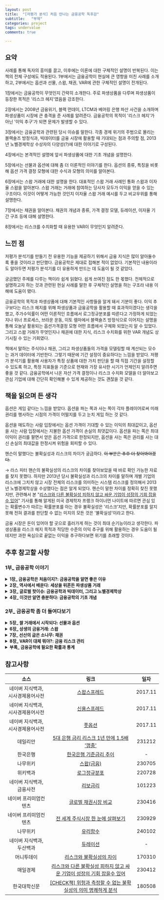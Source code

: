 ```yaml
---
layout: post
title:  "[저평가 분석] 처음 만나는 금융공학 독후감"
subtitle:   "부제"
categories: project
tags: undervalue
comments: true

---
```


## 요약

사례를 통해 독자의 흥미를 끌고, 이후에는 이론에 대한 구체적인 설명이 반복된다. 이는 책의 전체 구성에도 적용된다. 1부에서는 금융공학이 현실에 큰 영향을 미친 사례를 소개하고, 2부에서는 옵션과 선물, 스왑, 채권, VAR에 관한 구체적인 설명이 전개된다.

1장에서는 금융공학이 무엇인지 간략히 소개한다. 주로 파생상품을 다루며 파생상품이 등장한 목적은 '리스크 헤지'였음을 강조한다.

2장에서는 2008년 금융위기, 블랙 먼데이, LTCM과 베어링 은행 파산 사건을 소개하며 파생상품이 시장에 큰 충격을 준 사례를 알려준다. 금융공학의 목적이 '리스크 헤지'가 아닌 '이익 추구'가 되면 문제가 발생할 수 있다.

3장에서는 금융공학과 관련된 당시 이슈를 말한다. 각종 경제 위기의 주범으로 몰리는 블랙숄즈 방정식과, 빅데이터를 금융 시장에 활용할 때 기대되는 점과 주의할 점, 2013년 노벨경제학상 수상자의 다양성(?)에 대한 이야기로 구성된다.

4장에서는 본격적인 설명에 앞서 파생상품에 대한 기초 개념을 설명한다.

5장에서는 선물과 옵션에 대해 좀 더 이론적인 이야기를 한다. 옵션의 종류, 특징을 비롯해 옵션 가격 결정 모형에 대한 수식과 모형의 의미를 알아본다.

6장에서는 스왑 거래에 대한 설명을 한다. 대표적인 스왑 거래 사례인 통화 스왑과 이자율 스왑을 알아본다. 스왑 거래는 거래에 참여하는 당사자 모두가 이익을 얻을 수 있는 구조이다. 이것이 어떻게 가능한 것인지 이자율 스왑 거래 예시를 두고 비교우위를 통해 설명한다.

7장에서는 채권을 알아본다. 채권의 개념과 종류, 가격 결정 모델, 듀레이션, 이자율 기간 구조 등에 대해 설명한다.

8장에서는 리스크를 수치화할 때 유용한 VAR이 무엇인지 알려준다.

## 느낀 점

저평가 분석기를 만들기 전 유용한 기능을 제공하기 위해서 금융 지식은 많이 알아둘수록 좋을 것이라고 판단했다. 금융공학은 제대로 접해본 적이 없었다. 기본적인 내용이라도 알아두면 저평가 분석기를 더 유용하게 만드는 데 도움이 될 것 같았다.

궁금했던 주제를 다루는 책이라 쉽게 읽혔다. 쉽게 쓰여진 점도 한 몫했다. 전체적으로 설명하고자 하는 것과 관련된 현실 사례를 말한 후 구체적인 설명을 하는 구조라 내용 이해에 도움이 됐다.

금융공학의 목적과 파생상품에 대해 기본적인 사항들을 알게 돼서 기분이 좋다. 이익 추구보다는 리스크 헤지를 위해 파생상품과 금융공학을 활용할 때 효과적이겠다는 생각을 했고, 주가수익률이 어떤 이론적인 흐름에서 로그정규분포를 따른다고 가정하게 되었는지나 위너 프로세스, 브라운 운동, 이토 렘마에서 블랙숄즈 방정식으로 이어지는 설명을 통해 오늘날 활용되는 옵션가격결정 모형 어떤 흐름에서 구체화 되었는지 알 수 있었다. 그리고 스왑 거래가 무엇인지나 채권에 대한 지식, 리스크 수치화를 위한 VAR 개념도 상기시킬 수 있는 기회였다.

책에서 말하는 주식이나 채권, 그리고 파생상품들의 가격을 모델링할 때 계산되는 모수는 과거 데이터에 기반한다. 그렇기 때문에 기간 설정이 중요하다는 느낌을 받았다. 저평가 분석기를 활용해 사용자가 특정 상품에 대한 가치 판단을 할 때 직접 기간을 설정할 수 있도록 하고, 특정 지표들을 기준으로 현재와 가장 유사한 시기가 언제인지 알려주면 좋을 것 같다. 금융공학에서 나온 자산 가격 결정이나 리스크 수치화 모델을 더 알아보고 관심 기업에 대해 간단히 확인해볼 수 있게 제공하는 것도 괜찮을 것 같다.

## 책을 읽으며 든 생각

옵션은 게임 같다는 느낌을 받았다. 옵션을 파는 쪽과 사는 쪽이 각자 플레이어로써 미래 권리를 행사하는 시점의 가격이 어떨지를 두고 눈치 게임 하는 것 같다.

옵션을 매도하는 사람 입장에서는 옵션 가격이 기대할 수 있는 이익의 최대값이고, 옵션을 사는 사람 입장에서는 지불한 옵션 가격이 손실의 최댓값이다. 옵션을 파는 쪽은 최대 이익이 권리를 팔면서 얻은 옵션 가격으로 한정되지만, 옵션을 사는 쪽은 권리를 사는 대신 손실의 최대값을 한정시켜 위험을 회피할 수 있다.

핸슨이 말했다는 불확실성과 리스크의 차이가 궁금하다. ~~이 부분은 추후 더 찾아봐야겠다.~~

→ 라스 피터 핸슨의 불확실성의 리스크의 차이를 찾아보았을 때 바로 확인 가능한 자료를 찾지 못했다. 하지만 2013년 당시 불확실성과 리스크의 차이를 말하며 개별 기업의 리스크에 그치치 않고 시장 전체의 리스크를 의미하는 시스템 리스크를 정의해서 2013년 노벨경제학상을 수상했다는 점은 알게 되었다. 핸슨이 말한 차이를 정확히 찾진 못했지만, 관련해서 본 "[리스크와 다른 불확실성 피하지 않고 싸운 기업이 성장의 기회 잡을수 있어](https://www.mk.co.kr/news/business/10710751)" 기사를 통해 알게된 미국 경제학자 프랭크 하이너먼 나이트에 따르면 관심 있는 확률변수가 따르는 확률분포를 아는 경우 불확실성은 '리스크'지만, 확률분포를 알지 못해 전혀 결과를 판단할 수 없는 미지의 모든 것은 '불확실성'이라고 한다.

금융 시장은 돈이 있어야 할 곳으로 흘러가게 하는 것이 최대 순기능이라고 생각한다. 파생상품을 리스크 헤지 목적과 적당한 수준의 이익 추구를 위해 활용하는 경우 도움이 될테지만 과한 욕심으로 끝없는 이익을 추구하다보면 위기를 초래할 것이다.

## 추후 참고할 사항

### 1부_ 금융공학 이야기

<details>
<summary><b>1장_ 금융공학은 처음이지?: 금융공학을 알면 좋은 이유</b></summary>
<div markdown="1">
<br />

금융공학은 통계학과 수학을 통해 금융의 다양한 문제들을 해결하려는 학문이다. 금융에서 발생하는 문제들은 대부분 파생상품과 관련된 것들이다.

파생상품은(derivatives)은 일반적인 상품, 즉 기초자산에서 파생된 상품이다. 기초자산은(underlying asset)은 주식, 채권, 통화와 같은 금융상품뿐만 아니라, 농축수산물 같은 상품(commodity)도 포함한다.

파생상품에는 선도(forwards), 선물(futures), 옵션(option), 스왑(swqp) 등이 있다.

파생상품의 가치(가격)는 기초자산의 가치변동으로부터 파생되어 결정된다.

금융공학은 주로 이러한 파생상품들의 가격 결정과 다양한 파생상품의 개발을 다루는 학문이다.

### 금융공학은 공부해서 뭐하게?

> 금융공학에서 다루는 파생상품은 미래의 거래 조건을 지금 결정해야 하는 거래와 관련되어 있다.

첫째는 미래에 발생할 리스크를 최소화하거나 피하기 위해서다('리스크를 헤지한다.'라고 표현 한다).

둘째는 돈을 벌기 위해서다. 미래에 발생할 거래에 대해 다른 사람들보다 좀 더 정확히 예측하고 좀 더 빨리 움직인다면, 남들보다 더 많은 돈을 벌 수 있다.

</div>
</details>

<details>
<summary><b>2장_ 역사에서 배운다: 세상을 뒤흔든 파생상품 거래</b></summary>
<div markdown="1">
<br />

세계 금융시장을 뒤흔들었던 사건들과 그 사건의 배경에 있었던 파생상품 거래를 통해 금융공학이 제공하는 이점과 폐해에 대해 살펴보자.

### 서브프라임 모기지와 글로벌 금융위기

<u><b>서브프라임 모기지 사태의 전말</b></u>

𝟭 2000년 인터넷 버블이 꺼진 후 저금리가 유지되고 시장엔 유동성이 넘쳐났다.

𝟮 시장에 돈이 많아지니 주택 가격이 폭등했다.

𝟯 주택을 구입하고자 하는 소비자 심리 + 이자 수익을 위해 은행과 모기지 회사는 모기지 대출 (주택담보대출) 판매를 대폭 늘렸다.

𝟰 은행과 모기지 회사는 대출을 더 늘리기 위해 현금이 필요했다. 그래서 이미 판매한 모기지 대출을 유동화하기 위해 모기지 대출을 증권화해 판매한다. 이러한 증권을 모기지 유동화 증권(RMBS, Residential Mortgage Backed Securities)이라고 한다.

𝟱 투자은행과 은행은 RMBS를 매입하고 금융공학을 활용해 RMBS를 기초자산으로 한 부채담보부증권(CDO, Collateralized Debt Obligation)을 발행한다. CDO를 팔아 현금을 챙긴 후 또 다른 CDO를 매입하고 다시 유동화해 CDO를 발행하고 현금을 확보하는 행위를 반복한다. 수익률이 좋았기 때문이다.

𝟲 보험회사도 끼어든다. CDO가 쓰레기가 되더라도 투자금액을 보장해주는 보험 상품, CDS(Credit Default Swap)를 개발해 판매한다.

𝟳 은행과 투자은행은 CDO를 구입하면서 CDS도 함께 구입하게 된다. 이를 합성 CDO(Synthetic CDO)라고 한다. '보험까지 들어있는 안전한 고수익 파생금융상품'인 것이다.

𝟴 주택시장 버블이 꺼진다. 모기지 대출에 대한 연체가 발생하기 시작한다. 특히 신용 등급이 낮은 서브프라임 모기지 대출의 연체율이 치솟는다.

𝟵 서브프라임 모기지 대출의 연체율 치솟자, 이를 기초자산으로 한 RMBS, CDO가 쓰레기가 된다.

𝟭𝟬 쓰레기가 워낙 크다 보니, CDS 보험을 들었더라도 보험회사가 대신 지불해줄 수 없는 상황이 되었다. 이제 모두 불행해졌다.

𝟭𝟭 모기지 대출로 구입한 사람들은 주택 가격 하락과 대출금 연체로, 모기지 대출을 판매한 은행과 모기지 회사는 원금과 이자를 회수하지 못해서, RMBS와 CDS에 투자한 은행과 투자은행은 투자 손실로, CDS를 판매한 보험회사는 쓰레기가 된 CDO에 대해 지불해질 돈이 없어서 불행해졌다.

이것이 '리스크 헤지'가 아닌 '이익 추구'를 목적으로 하는 금융공학이 만들어낸 재앙의 전모다.

### LTCM 파산

LTCM(Long Term Capital Management)은 살로만 브라더스에서 채권 거래 책임자로 있었던 존 메리웨더가 1994년에 설립한 헤지펀스로서, 이 회사를 통해 메리웨더는 시장에서 내로라하는 트레이더들과 학계의 저명인사들을 아우르는 세계적인 네트워크를 구축하게 된다.

LTCM의 기본 전략은 다른 헤지 펀드들과 마찬가지로 무위험 차익거래였다. 시장에서 형성되는 가격의 불일치를 찾아내어 저평가된 자산을 매수하고 고평가된 자산을 매도하는 전략이다.

무위험 차익거래를 통한 수익률은 아주 낮았기 때문에, LTCM은 고수익을 위해 높은 수준의 레버리지를 추구하게 된다.

LTCM은 그들의 거래량이 워낙 방대해 유동성 문제를 발생시킬 가능성이 있다는 사실을 과소평가함으로써 위기를 자초한다.

LTCM 문제의 궁극적 원인은 금융시장이 불안해지기 시작하면서 전 세계 채권시장의 투자자들이 좀 더 안전한 투자처를 찾아 자금 이동을 시작했다는 사실이다. (러시아가 루블화를 평가절하하고 부채 135억 달러에 대해 모라토리엄을 선언함)

LTCM은 수익률이 좋은 회사채를 매입하고 이에 대한 헤징 전략으로 상관관계가 높은 미 재무성채권을 매도한다. 이렇게 함으로써 회사채 수익률이 오르든 내리든 간에 일정 정도의 수익을 보장받을 수 있게 된다.

이론과 달리 시장에서는 채권시장의 불안정성이 커지면서 회사채에 대한 채무 불이행 리스크가 불거지고, 이러한 현상은 회사채와 미 정부채 사이의 강한 상관관계를 무너뜨리기 시작했다.

LTCM이 추구한 수익 구조는 상당히 비대칭적이었다. 즉, 어느 한쪽으로 시장이 움직일 때, 다른 쪽으로 시장이 움직이는 것에 비해 과다한 이익이나 손실을 기록하는 수익 구조엿다.

한 가지 더 짚고 넘어가야 할 문제는 금융시장의 위기와 도미노 효과였다. LTCM만 위와 같은 거래 전략을 구사했었더라면, 실제로 전 세계 금융시장이 공황 상태로 치닫지는 않았을지도 모른다.

(전체적으로 정확히 이해하지 못했다.)

### 베어링 은행 파산

숏 스트래들 전략, 콜옵션과 풋옵션을 매도함으로써 서로 이익과 손실을 상쇄시킴으로써 주가가 일정 범위 안에 들어올 되는 수익을 얻게 되는 전략이다.

상당히 위험한 전략이다. 지수 변동이 심하면 손실은 무한대로 커질 수 있다.

리슨은 일본 닛케이 지수를 기초자산으로 풋옵션과 콜옵션을 동시에 매도하는 전략을 취했다. 그런데 고베 지진이 발생하면서 손실이 발생했다.

### 블랙 먼데이와 파생상품

발원지인 홍콩과 호주에서 40% 이상 주가가 하락했고, 스페인, 영국, 미국, 캐나다 등에서 20% 이상의 시가 총액이 허공으로 사라졌다. 미국은 다우존스 지수가 22.61% 하락하며 1914.12.12 24% 주가 하락 이후 최대의 하락폭을 보인 날이었다.

외부 충격에 금융시장 기능이 마비되었다는 점에서 금융시스템의 안정성에 의문을 제기한 세기의 사건이었다.

블랙 먼데이를 야기시킨 주범으로 시장 심리, 유동성과 함께 무위험 차익거래와 포트폴리오 보험이라는 파생상품 거래가 항상 거론된다.

당시 횡행하던 **무위험 차익거래** - 주가지수와 주가지수 선물 간 가격 불일치가 발생하면 프로그램 매매를 성사시켜 이득을 취하는 방식이 주된 원인으로 지목된다.

**포트폴리오 보험** 관련한 설명도 한다. 주식과 채권을 합성하는 식으로 변동성을 줄이는 데, 주식을 매수하고 풋옵션도 매수하는 것과 동일한 효과를 낸다.

거시경제적 요인을 주 원인으로 꼽기도 하고(프로그램 매매는 당시 주로 미국에서 행해졌다), 선진국의 통화정책 붕괴, 미국과 유럽의 채권시장 붕괴가 주 원인으로 꼽기도 한다. 이자율과 채권, 주식 간에는 깊은 상관관계가 있기 때문에 타당한 주장이다.

</div>
</details>

<details>
<summary><b>3장_ 글로벌 핫이슈: 금융공학과 빅데이터, 그리고 노벨경제학상</b></summary>
<div markdown="1">
<br />

### 블랙숄즈냐, 블랙홀이냐

<u><b>블랙숄즈 방정식</b></u>

파생상품의 가격을 논리적으로 결정하는 유용한 툴이라는 점과, 그 제약조건도 명확하다

파생상품의 만기가 도래하기 전에도 합리적인 가격으로 거래가 이루어진다는 장점

하지만 실제 상황에서 남용되거나 남용될 가능성이 농후하다.

시장이 성장하면 성장할수록 점점 모호한 가치와 리스크가 수반되는 복잡한 파생상품이 지속적으로 만들어졌다.

자세한 알고리즘은 퀀트들에게만 맡겨진 상태에서 의사결정을 맡은 경영자들은 시장 상황의 변화에 파생상품의 가치가 어떻게 반응하는지에 대해 깊은 주의가 필요하다는 사실을 점점 망각하게 되었다.

가정들이 지나치게 단순하기도 하다.

기초자산의 움직임을 예측하는 평균과 표준편차가 분석기간 동안 변하지 않는다는 가정, 거래비용이 없다는 점, 언제든지 사고 팔 수 있다는 가정들이 현실과 동떨어져 있다.

블랙 먼데이, 서브프라임 모기지 사태 등 극단적인 변동 가능성을 극히 미미하게 가정한 것 자체가 큰 오류이다.

### 빅데이터, 금융공학 이론의 종말 선언인가

2008년 크리스 앤더슨은 그의 저서 『이론의 종말』에서 빅데이터 분석을 통해 기존의 전문가나 전통적인 가설검증 방식보다 훨씬 유용하고 정확한 결과를 파악할 수 있다고 주장했다.

빅데이터의 등장은 금융계의 전략까지도 바꿔놓고 있다.

빅데이터의 등장으로 고객들은 자신들의 투자철학이나 가이드라인에 맞도록 좀 더 세분화되고 특화된 벤치마크 지표를 요구하고 있다.

주식시장에서도 빅데이터는 화제다. 워릭대, 런던대, 미국 보스턴대 과학자들은 2004년부터 2011년까지 구글 데이터 분석을 통해 주가 예측이 가능하다는 논문을 발표했다.

! 아무리 많은 정보가 축적되어도 정보 자체에 비대칭이 존재하고 잘못된 데이터로부터 발생하는 판단 오류의 가능성은 항상 존재하지 않을까?

! 보고 싶은 것만 보게 해주는 역효과를 나타낼 수도 있다.

영국의 천체물리학자 에딩턴은 데이터에 근거한 귀납적 주장은 실제를 왜곡할 수 있고, 발견하고 싶은 것만을 선택할 수 있는 위험이 있다고 지적한다.

### 2013 노벨경제학상과 금융공학

유진 파마, 라스 피터 핸슨, 로버트 쉴러 3명의 수상자가 선정되었다.

유진 파마 교수는 효율적 시장가설의 창시자다.

로버트 쉴러 교수는 경제학에 심리학을 접목한 행동경제학의 대가로 꼽힌다. 관련 저서: 『비이성적 과열』, 『야성적 충동』

라스 피터 핸슨 교수는 통계학에서 광범위하게 활용되는 일반적률법의 창시자로서 시장의 불확실성과 리스크를 구분하고, 시장의 효율성으로 인해 단기 예측은 불가능하지만 거시적·장기적 차원에선 주식가격이 펀더멘털 가치를 웃돌거나 밑돌 것이라는 예측이 가능하다는 쉴러의 주장을 통계학적으로 증명해냈다.

핸슨 교수는 파마와 쉴러의 '시장 효율성'에 대한 상반된 주장이 '낮은 수준의 논쟁'이라며 꼬집는다. 그는 "완전히 합리적인 투자자를 가정한 것은(파마) 실수이고, 그것이 실수라고 지적하는 것(쉴러)은 무의미하다."며 "논점은 시장이 완전히 효율적으로 되는데 무엇이 얼마나 가로막고 있는가 하는 것"이라고 강조했다.

</div>
</details>

<details>
<summary><b>4장_ 이것만 알면 충분하다: 금융공학의 기초 개념</b></summary>
<div markdown="1">
<br />

### 금융공학을 위한 기초통계학은 이 정도만 알면 된다

공부를 막 시작한 사람이 최소한 알아야할 기초 통계 지식

평균, 분산, 표준편차, 베르누이 시행, 이항분포, 정규분포, 브라운 운동 등이다.

표준편차는 기초자산 가격의 변동성을 의미한다. 파생상품 중 특히 옵션의 가격을 결정짓는 가장 중요한 변수다. 콜옵션이든 풋옵션이든 변동성이 커질수록 옵션 가격은 상승한다.

베르누이 시행은 결과값이 딱 두 가지만 존재하는 상황에서의 시행

이항분포는 '이것 아니면 저것인 분포', '이것 아니면 저것'은 베르누이 시행과 같다. 즉 베르누이 시행을 여러 번 반복 시행해서 나타난 분포가 이항분포다.

이항분포를 따르는 확률변수의 시행 횟수를 무한정 반복하면(베르누이 시행을 무한정 반복하면) 정규분포가 된다.

정규분포에서 한 걸음 더 나아간 것이 바로 브라운 운동이다. 물리학에서는 작은 입자의 불규칙한 운동을 브라운 운동이라고 한다.

금융공학에서의 브라운 운동은 정규분포와 관련이 있다. 시간의 개념이 포함된 정규분포를 브라운 운동이라고 한다.

주식 가격을 예로 들면, 주식가격은 시간의 흐름에 따라 변하는데 특정한 두 시점 간의 주식가격 차이는 정규분포를 따른다는 것이다. 시간 간격이 클수록 주식가격 변화가 커진다는 것이 브라운 운동의 핵심이다.

### 선도는 뭐고, 선물은 또 뭘까?

**선도**

미래에 할 것을 지금 먼저하는 것. 미래의 특정 시점에 특정 가격으로 특정 상품을 서로 매매하기로 현재 시점에 약속하는 계약이다.

(밭떼기) 3개월 후의 배추 가격은 현재 배추 가격, 예년의 배추 가격 변동폭, 3개월이라는 시간변수 등을 감안해 결정된다.

(대지주와 소농) ~~미리 살테니 싼 값에 넘겨라 → 변동성이 사라졌으니 그에 대한 대가를 지불해라~~ 선도거래의 가장 중요한 목적은 리스크 헤지(위험 회피)인데, 목적이 '돈 벌기'가 되면서 사회적 부작용을 초래한 사례. 돈을 버는 사람이 있으면, 반대로 돈을 잃는 사람이 분명히 있다. (물건을 사는 입장에서도 변동성이 사라질 때 장점이 분명히 있다.)

**선물**

선도거래와 똑같은 구조를 가지고 있다. 차이가 있다면, 선물거래가 더 '표준화'되어 있다는 것이다.

1. 거래되는 시장이 정해져 있다. 선도는 장외시장에서 양 당사자 간에 이뤄지지만, 선물은 다자 간에 거래된다.
2. 계약단위와 계약만기가 정해져 있다. 우리나라 선물 시장의 경우, 계약단위는 50만 원, 계약만기는 매 분기말(3, 6, 9, 12월)의 두 번째 목요일이다. (선도는 당사자 간 자유롭게 설정한다.)
3. 매일 정산해야 한다. 계약 불이행 위험이 없다.
4. 표준화되어 있어, 당사자들의 모든 원츠에 부합된 거래를 제공할 수 없다. (선도거래는 맞춤형 거래가 가능하다.)

### 옵션은 권리다

선택할 수 있는 것, **선택할 수 있는 권리**

옵션을 사는 것은 옵션을 매수하는 것이고, 옵션을 파는 것은 옵션을 매도하는 것이다. 옵션 매수자는 옵션가격을 지불하고, 옵션 매도자는 옵션 매수가자 지불한 옵션가격을 수령한다.

(쇼핑몰 거래) 물건을 받아본 후 구매하기로 결정(옵션 행사) 이러한 경우 옵션 비용은 쇼핑에 들인 시간이다. 구매하지 않기로 결정했다면 옵션 가격은 쇼핑에 들인 시간과 반품 시 택배 비용이다.

콜 - 베팅을 받겠다. '사겠다.'

풋 - '두다', '내려두다', 권리를 내려두다. 가져가게 두다. '팔겠다'

옵션 가격은 어떻게 계산되고 결정될까? → 블랙숄즈 모델

블랙숄즈 모델로 계산된 옵션의 가격을 공정가격(fair price) 또는 이론가격이라고 한다. (옵션의 이론가격과 실제 시장가격 간의 차이를 이용해 차익을 실현하는 거래가 그 유명한 아비트리지(arbitrage)이다.)

블랙숄즈 모델의 핵심 내용

1. 옵션계약의 만기일이 가까워질수록 시장의 불확실성이 줄어들기 때문에, 시간의 흐름에 따라 옵션가격은 낮아진다.
2. 기초자산의 가격의 변화에 따라 옵션가격도 변한다.

**등가격(at the money)**: 옵션의 행사가격이 기초자산의 가격과 같을 때
**내가격(in the money)**: 기초자산의 가격이 옵션의 행사가격을 비교한 결과 이익일 때
**외가격(out of the money)**: 기초자산의 가격이 옵션의 행사가격보다 비교한 결과 손해일 때

### 스왑은 음탕한 것이 아니다

스왑은 무언가를 교환하는 거래계약이다.

미래의 불확실성과 리스크를 최소화하기 위한 수단이다(스왑은 특히 그렇다).

일반적인 교환과 다른 점은 잠시 교환한다는 것이다.

스왑이라는 교환행위를 통해 모든 스왑 계약 당사자들의 리스크는 감소하고 편익은 커져야 한다.

금융시장에서 스왑거래의 기초자산은 주로 통화와 이자율이다.

통화스왑의 일반적인 거래 방식은 비교적 단순하다. 통화스왑 거래 개시와 함께 거래 당사자 쌍방이 원금을 교환하고, 거래기간 동안은 이자만 교환하다가 거래 종료와 함께 원금의 재교환이 이루어진다.

이자율스왑은 이자율을 교환하는 거래다. 예를 들면, 변동금리와 고정금리를 서로 맞바꾸는 것이다. 이자율스왑 거래를 위해서는 동일한 통화라는 전제조건이 있어야 한다. 통화는 교환되지 않고 이자율만 교환되기 때문이다. 그리고 교환의 대상이 되는 이자율은 주로 장기고정금리와 단기변동금리다.

스왑과 혼동될 수 있는 용어들

1. CDS(Credit Default Swap): 스왑이 아니고 보험이다.
2. 캐리 트레이드(Carry Trade): 통화의 교환이 아니라 '환전 투자'에 가깝다.

</div>
</details>

### 2부_ 금융공학 좀 더 들여다보기

<details>
<summary><b>5장_ 쌀 거래에서 시작되다: 선물과 옵션</b></summary>
<div markdown="1">
<br />

### 임진왜란 후의 일본

에도 시대의 경제는 전례를 찾아볼 수 없을 정도로 성장세를 구가하게 된다. 당시 일본은 사무라이가 군림하던 시대였는데, 이들은 주화 대신 직접 쌀을 봉급으로 받고 있었다.

오사카 지역을 중심으로 한 쌀 중개상들은 사무라이들이 처지 곤란한 쌀을 동전을 이용해 거래할 수 있게 하고, 심지어는 지폐를 만들어내기까지 함으로써 일본 시장경제의 주도권을 장악했다.

이러한 시장경제를 기반으로, 임진왜란이 끝난 지 정확히 100년이 흐른 1697년, 일본 쌀 중개상의 중심지인 오사카에 도지마 쌀 교환소가 설립됨으로써, 세계 최초로 근대적 개념의 선물 및 옵션거래를 시작했다.

### 선도거래

(사례) 주로 기업체들이 외환 리스크를 관리할 때 이용한다.

### 선도거래 가치는 어떻게 계산될까

무위험 차익거래가 발생하지 않기 위해서는 선도가격은 그냥 은행에 넣어놓고 이자만 받는 것과 같아야 된다.

### 선물거래

유동성이 풍부하다. 채무 위험이 없다. 거래비용이 대체로 낮다. 매일 손익을 실현해야 하기 때문에, 매일매일 재투자가 가능하고, 손실 분에 대해서는 대출을 받아야 하는 상태가 발생하기도 한다.

이자율이 만기까지 일정하다는 가정하에 선물가격은 선도가격과 같다는 사실을 1981년에 콕스, 잉거솔, 로스가 밝혀냈다.

### 옵션거래

'권리가 주어진 파생상품'

### 옵션을 거래하는 이유

크게 도박과 리스크 관리로 나눌 수 있다.

A 회사의 주가가 현재 10만 원이고 11만 원에 그 주식을 살 수 있는 1개월 만기 콜옵션이 5,000원이라면, 100만 원을 가진 투자자가 투자할 수 있는 방법은 다음 두 가지가 있다. 단, 거래 비용 및 1개월 이내에 있을지도 모르는 배당은 무시하기로 한다.

1. 주식 10주를 산다. 한 달 후 주가가 15만 원으로 오르면, 투자자는 50%의 수익을 얻게 된다. 반대로 한 달 후 주가가 5만 원으로 떨어지면 50% 손실을 입게 된다.

2. 콜옵션을 200개 산다. 한 달 후 주가가 15만 원으로 오르면, (15-11) * 200 = 800만 원의 이득이 생긴다. 수익률은 { (800-100) / 100 } * 100 = 700%가 된다. 반면 주가가 11만 원보다 적으면 콜옵션은 아무런 가치가 없는 휴지 조각으로 변한다. (x-11) * 200 = 100 이기 위해서 x는 11.5 이므로, 최소 한 달 후 주가가 11만 5천 원이 되야 본전을 찾을 수 있다.

즉 옵션은 적은 자본으로 고수익을 창출할 수 있는 반면, 그만큼 리스크도 커지는 레버리지 효과를 갖는다.

하지만 옵션은 아주 기초적인 관리만 해줘도 안정적인 수익을 창출하는 효자가 될 수 있다. **만일 한 투자자가 어떤 회사의 주식을 갖고 있다고 할 때, 이 투자자는 콜옵션을 매도함으로써 다른 주식 투자자들보다 훨씬 안전하게 주식 투자를 할 수 있게 된다.**  콜옵션을 매도했기 때문에 주가가 오르면 오른 만큼 대금을 지불해줘야 하지만, 이미 주식을 갖고 있으므로, 보유한 주식을 처분해 대금을 지불하면 되고, 주가가 하락하면 옵션은 무효가 되므로 옵션 매도금은 고스란히 자기 몫이 된다. 이렇게 주식을 보유하고 콜옵션을 매도하는 전략을 **커버드 콜(Covered Call)** 이라고 하며, 이 전략은 전 세계 옵션거래 중 거의 절반을 차지하는 것으로 알려져 있다. → 주가가 상승할 때 최대 수익이 정해지고(옵션 판매 수익), 주가가 하락할 땐 옵션 판매 수익으로 손실을 일부 상쇄시킬 수 있지만 그 외 손실은 각오해야 한다. 대신 리스크를 헤지할 수 있다.

### 옵션가격에 영향을 미치는 변수들

기초자산, 행사가격, 무위험 이자율, 기초자산의 변동성, 만기까지 기간, 배당 등이 있다.

1. **기초자산과 행사가격**

    기초자산이란 옵션거래의 기본이 되는 자산을 의미한다.

    행사가격이란 옵션거래가 일어나는 가격을 의미한다. 앞선 콜옵션 예시에서는 11만원이 행사가격이다.

    기초자산과 행사가격의 차이를 옵션의 본질가치(Intrinsic Value)라 한다.

2. **이자율**

    일반적으로 이자율이 상승하면 할인율이 상승해 기업들의 현금 흐름의 현재가치가 줄어들기 때문에 이자율은 주가와 반대 방향으로 움직이는 것으로 알려져 있다.

    그런데 옵션거래에서는 이자율과 주가가 양의 상관관계를 갖고 있다고 가정한다. 왜냐하면 이자율이 상승하더라도 '단기간'에 이자율 변동이 기업의 현금 흐름에 영향을 미치지 않는 반면, 투자자들은 항상 이자율보다 일정 수준 높은 주가수익률을 기대하기 때문이다.

    옵션에서는 이자율이 상승하면 주가가 상승해 콜옵션가치는 올라가고, 이자율이 하락하면 주가가 하락해 풋옵션가치가 올라가는 것으로 가정한다.

3. **변동성**

    옵션가격을 결정짓는 가장 중요한 요소, 통계학적으로는 표준편차를 의미한다. 기초자산의 가격이 오르거나 내리는 정도를 나타내는 척도다.

    옵션은 콜옵션이든 풋옵션이든 주가가 급등락하면 가치가 올라간다. 변동성이 증가할수록 옵션을 행사할 가능성이 높아지기 때문이다.

    옵션을 분석하고 거래할 때 내재변동성을 반드시 체크해야 한다. 내재변동성(Implied volatility)이란 옵션가격이 주어졌을 때 그 속에 내포되어 있는 변동성을 의미한다.

4. **배당**

    일반적으로 배당을 하면 주가는 배당만큼 하락하게 된다. 따라서 배당이 주어지면, 주가가 하락해 콜옵션의 가치는 떨어지고, 풋옵션의 가치는 상승한다.

### 옵션의 본질가치

콜옵션의 본질가치: 기초자산의 가격 - 행사가격

풋옵션의 본질가치: 행사가격 - 기초자산의 가격

### 옵션의 시간가치

옵션은 행사할 권한만 있고 의무는 없으므로 미래의 불확실성에 대해서도 값을 지불해야만 한다.

옵션을 매도하는 사람은 미래 불확실성에 대한 대가가 옵션가격에 포함되기를 원할 것이다. 따라서 옵션의 가치는 위에 살펴본 본질가치 외에 시간가치가 포함되어야 한다.

<center>옵션가치 = 본질가치 + 시간가치</center>
<br />

만기일이 멀수록 불확실성이 커지므로, 시간가치는 커지게 된다. 반대로 만기일이 가까울수록 시간가치는 급격히 소멸하게 된다.

시간가치는 옵션의 행사가격이 현재의 주가 근처에 있을 때 가장 크고, 현재의 주가보다 상당히 높거나 낮을 때 가장 작게 된다. 그 이유는 미래의 주가가 어느 방향으로든 움직일 가능성이 크기 때문이다. 반면 행사가격이 현재의 주가보다 상당히 높거나 낮을 때에는 미래에도 주가가 행사가격 수준까지 하락하거나 상승할 가능성이 그리 높지 않을 것으로 보기 때문에, 시간가치가 상대적으로 낮게 된다.

### 일반적인 옵션의 종류

원칙적으로 세상에 존재하는 모든 변수를 기반으로 옵션을 만들 수 있다. 문제는 그런 기초자산의 변화를 얼마나 쉽고 합리적인 기준으로 계량화할 수 있느냐에 달려 있다.

1. 유러피언 옵션과 아메리칸 옵션

    유러피언 옵션은 만기에만 권리를 행사할 수 있는 옵션이다. (ex. KOSPI200 지수 옵션, S&P500 지수 옵션)

    아메리칸 옵션은 만기 전에는 언제라도 권리를 행사할 수 있는 옵션이다. (ex. 한국의 국채선물 옵션 S&P100 지수 옵션, 대부분의 스톡옵션)

2. 디지털 옵션

    옵션 행사 시 기초자산의 가격이 행사가격보다 높으면 일정 금액을 받고, 그렇지 않으면 아무것도 못 받는 옵션이다.

    유러피언 옵션과의 차이점은 이익금액이 정해져 있다는 것이다.

3. 다운 앤 아웃 옵션과 업 앤 인 옵션

    다운 앤 아웃 옵션은 기초자산의 가격이 일정 가격 이하로 내려가면 옵션이 무용지물이 되는 옵션이다. 마찬가지로 기초자산의 가격이 일정 가격 이상이 되면 비로소 효력을 발휘하게 되는 옵션을 업 앤 인 옵션이라고 한다.

    국제 장외시장의 통화 거래에서 자주 쓰이는 옵션이다.

4. 스프레드 옵션

    스프레드 옵션은 옵션의 이익 패턴이 두 개의 서로 다른 기초자산의 가격 차이에 의존하는 옵션이다.

5. 아시안 옵션

    특정 기간 동안 기초자산 가격의 평균을 기준으로 가격이 계산되는 이익 패턴을 가진 옵션이다.

6. 버뮤단 옵션

    옵션 만기까지의 기간 중 정해진 특정 기간에만 권리를 행사할 수 있는 옵션을 말한다.

7. 룩백 옵션

    옵션의 이익 패턴이 특정 기간 동안의 기초자산 가격의 최대치와 최소치에 따라 달라진다.

    - 룩백 콜옵션: 만기가치 = 만기 시 주가 - 옵션기간 동안 주가의 최저가(행사가격)

    - 룩백 풋옵션: 만기가치 = 옵션기간 동안 주가의 최고가(행사가격) - 만기 시 주가

이 외에도 샤우트 옵션, 포워드 스타트 옵션, 컴파운드 옵션 등 이색 옵션의 수는 무한히 많이 존재한다.

### 기초자산에 따른 옵션의 종류

1. 지수 옵션

    우리나라 선물 및 옵션 시장은 기초자산이 KOSPI200 지수다. 즉 KOSPI200 지수의 등락에 따라 옵션의 가치가 변하는 시장인데, 이러한 옵션을 지수옵션이라 한다.

    미국의 경우 지수 옵션을 거래하는 거래소로는 시카고옵션거래소, 필라델피아거래소, 아메리칸증권거래도 등이 있다.

2. 개별주식 옵션

    개별주식의 주가를 기초자산으로 하는 옵션거래다.

3. 선물 옵션

    2002년 7월부터 한국에서 거래되기 시작한 국채선물 옵션이 한 예로서, 기초자산이 현물 대신 선물인 옵션을 의미한다.

4. 통화 옵션

    어떤 국가의 통화를 기초자산으로 해서 만들어진 옵션을 통화 옵션이라고 한다.

    통화 상대국의 이자율이 주가지수 옵션의 배당률과 같은 역할을 한다.

### 어떻게 가격을 매길 것인가

피셔 블랙과 마이런 숄즈의 블랙숄즈 방정식은 어떤 방정식이길래 금융공학의 패러다임을 바꿔놓았을까?

### 공짜는 없다.

어떠한 파생상품도 절대로 희생을 치르지 않고서는 원하는 바를 얻을 수 없다는 것이 블랙숄즈 방정식이 갖고 있는 기본 전제다. 그래서 블랙숄즈 방정식을 도출된 가격을 공정가격이라고도 부른다. 좀 더 정확히 말하자면, 블랙숄즈 방정식은 현재까지 발표된 방정식 중에서 공정가격에 가장 가까운 가격이라고 표현하는 게 맞다.

블랙숄즈 방정식은 주가와 시간이라는 두 개의 변수로 미분한 형태이며, 그래서 편미분방정식이라고 부른다.

파생상품은 계약만기일이 다가올수록 불확실성이 줄어들기 때문에 시간이 흐를수록 가격이 낮아질 것이다. 또한, 기초가격의 변화에 따라 파생상품의 가격은 변하게 된다. 이러한 두 가지 상식을 기반으로 블랙과 숄즈는 아래와 같은 개념의 방정식을 발표했다.

> "시간과 기초자산의 변화에 따른 파생상품 가격의 변화는 무위험 상품(은행예금 또는 채권) 투자와 같다."

본질적으로 블랙숄즈 방정식은 실물경제에서 만들어지는 많은 상품들이 '공정한' 가격으로 거래될 수 있도록 도와주는 것이 기본 역할이다.

### 블랙숄즈 방정식

블랙숄즈 방정식은 정규분포로부터 유도된다. 이전 장에서 살펴본 시간이 포함된 정규분포인 [브라운 운동](#금융공학을-위한-기초통계학은-이-정도만-알면-된다) 공식을 되새겨보자. <button onClick="window.location.reload()"><b>수식이 깨진다면 클릭</b></button>

$$ \frac{dS}{S} = \mu dt + \sigma\varepsilon\sqrt{\Delta t} $$

$$ S $$ 를 주식이라는 기초자산이라고 정의하면, 주가 변화는 평균이 $$ \mu dt $$ 이고 표준편차가 $$ \sigma\varepsilon\sqrt{\Delta t} $$ 인 정규분포를 따른다고 할 수 있다. ( $$ \frac{dS}{S} = \frac{S_{t+1} - S_{t}}{S_{t}} $$ )

기초자산은 정규분포를 따른다는 가정과 함께 평균과 표준편차까지 구했다.

### 블랙숄즈 방정식의 숨은 공로자 키요시 이토

키요시 이토는 금융수학 및 확률론에 지대한 영향을 미쳤는데, 특히 블랙숄즈 방정식을 만드는 데 결정적인 수리적 근거인 이토 렘마를 1951년에 발표했다.

렘마(lemma)는 우리말로 보조정리라고 번역되는데, 어떤 정리를 증명하기 위해 설정되는 예비적인 정리를 말한다.

이토 렘마의 핵심 개념은 기초자산의 함수를 알면 파생상품의 함수를 구할 수 있다는 것이다. 예를 들어, 주가가 브라운 운동을 따르면 주가를 기초자산으로 하는 파생상품도 브라운 운동을 따른다는 것이다.

이토 렘마는 아무리 복잡한 파생상품의 가치도 기초자산의 행동 패턴만 알면 계산해낼 수 있다는 점에서 금융공학에서는 가장 중요한 이론 중 하나로 평가되고 있다.

주식 같은 기초자산의 행동 패턴은 이미 살펴본 바와 같이 다음과 같다.

$$ \frac{dS}{S} = \mu dt + \sigma\varepsilon\sqrt{\Delta t} $$

주식을 기초자산으로 하는 임의의 파생상품 $$ V $$ 의 행동 패턴은 이토 렘마에 의해 다음과 같이 표현된다.

$$ dV = (\mu S \frac{\partial V}{\partial S} + \frac{\partial V}{\partial t} + \frac{1}{2} \sigma^2 S^2 \frac{\partial^2 V}{\partial S^2})dt + \sigma S \frac{\partial V}{\partial S}\varepsilon\sqrt{\Delta t} $$

즉 기초자산과 시간의 함수로 표현되는데 테일러 확장이라는 기법을 써서 도출했기 때문에 복잡해 보이긴 하지만, 평균이 $$ \mu S \frac{\partial V}{\partial S} + \frac{\partial V}{\partial t} + \frac{1}{2} \sigma^2 S^2 \frac{\partial^2 V}{\partial S^2} $$ , 표준편차가 $$ \sigma S \frac{\partial V}{\partial S} $$ 인 정규분포를 따른다는 간단한 개념이 그대로 적용된다. 위 수식을 외우는 것은 무의미하다. 각각 주식과 파생상품의 행동 패턴을 보여주는 위 두 개의 연립방정식을 풀면, 다음과 같이 그 유명한 블랙숄즈 방정식이 도출된다는 사실만 기억하자.

$$ \frac{\partial V}{\partial t} + \frac{1}{2} \sigma^2 S^2 \frac{\partial^2 V}{\partial S^2} + rS\frac{\partial V}{\partial S} = rV $$

$$ \partial V $$ : 파생상품 가격 변화

$$ \partial t $$ : 시간의 변화

$$ \partial^2 V $$ : 파생상품 가격 변화 속도

$$ \partial S^2 $$ : 기초자산의 변화 속도

$$ \frac{\partial V}{\partial S} $$ : 기초자산 매수 비율

첫째 항목 $$ \frac{\partial V}{\partial t} $$ 는 시간이 변할 때 파생상품 가치가 변하는 정도를 나타낸다(만기가 가까울수록 파생상품 가치는 줄어든다).

두 번째 항목 $$ \frac{1}{2} \sigma^2 S^2 \frac{\partial^2 V}{\partial S^2} $$ 는 기초자산 기초 자산 $$ S $$ 의 등락폭(변동성)에 따라 파생상품 가치가 변하는 정도를 나타낸다. 이것을 금융공학에서는 감마라고 하는데, 주가 등락폭이 커지면 콜옵션이든 풋옵션이든 행사 가능성이 높아지므로 파생상품 가치는 증가한다.

마지막으로 $$ rS\frac{\partial V}{\partial S} $$ 는 $$ \frac{\partial V}{\partial S} $$ 분량만큼 기초자산을 사서 은행에 넣어두는 가치다. 오른쪽 항목인 $$ rV $$ 는 파생상품을 사서 만기까지 은행에 넣어뒀을 때 받을 수 있는 이자다.

정리하면, 파생상품의 가치는 '일정 정도의 기초자산을 사서 은행에 넣어두고 받는 이자'와 '시간과 기초자산 변동성 변화에 따른 파생상품의 가치변화'를 더한 것과 같다.

기초자산이 주식인 경우를 예로 들면, 옵션의 가치는 '주식 수익률'에 '옵션가격에 영향을 미치는 시간과 주식 변동성을 감안'한 것과 같다는 것이다.

블랙숄즈 방정식은 이 당연한 상식을 편미분방정식으로 표현함으로써, 처음으로 파생상품 가격의 '닫힌 해'를 구했다는 점에서 큰 의미를 지닌다.

### 블랙숄즈 모형의 기본 가정들

블랙숄즈 모형에서 옵션가격에 영향을 미치는 변수에는 여섯 가지가 있다.

1. 현재 주가
2. 행사 가격
3. 이자율
4. 변동성
5. 만기까지 남은 시간
6. 배당 등 기타 주가에 영향을 미치는 요인

이 중에서 배당을 제외한 다섯 가지 변수에 대해서는 그 변수의 변화에 따른 파생상품 가격의 변화 정도를 고유 용어(델타, 감마, 쎄타 등)를 써서 표현하기 때문에, 개념 정도는 알아두는 것이 금융공학을 전공하는 사람뿐만 아니라 일반인에게도 유용한 경우가 꽤 많다.

### 델타, 기초자산의 변화에 따른 파생상품의 변화량

예를 들어, 주가가 100달러에서 101달러로 소폭 움직일 때, 옵션가격이 10달러에서 10.5달러로 변동된다면 델타는 다음 공식에 의해 0.5가 된다.

$$ \Delta = \frac{\partial C}{\partial S} =  \frac{10.5 - 10}{101 - 100} = 0.5 $$

델타가 0.5라는 것은 옵션가격의 변화가 주가 변동량의 50%라는 의미이다. (주가 대비 옵션가격이 얼마나 변하는가?)

### 델타 헤지

델타 헤지란 델타를 이용해 주가의 움직임에 따른 리스크를 없애는 방법이다. 위의 예에서 주식 1주를 매도한 투자자가 주가의 상승에 따른 위험을 방지하고자 하는 경우, 콜옵션 두 개를 매수하면 헤지할 수 있다. 주가가 하락하더라도 옵션 가격이 함께 하락하므로 이익을 창출할 수 없게 된다. 즉 델타 헤지를 통해 이익과 손실이 서로 상쇄된다.

### 감마, 구부러진 부분을 주의하라

옵션은 선물괄리 주가에 비선형 관계를 가지고 있다. 감마는 이런 비선형적 요소를 제어할 수 있는 도구다.

델타가 주가와 옵션가격 간의 선형적 관계를 나타내는 지표라면, 감마는 선형적 관계로 파악할 수 없는 2차 비선형 관계를 파악하는 지표라고 이해하면 된다. 수식으로 표현하면 다음과 같다.

$$ \gamma = \frac{\partial\Delta}{\partial S}$$

즉, 주식가격의 변화에 따른 옵션 델타의 변화율을 의미한다.

### 이자율에 따른 가격 변화

로(Rho)란 이자율 변화에 대한 옵션가격의 변화를 측정하는 도구다.

$$ \rho = \frac{\partial C}{\partial r} $$

이자율과 옵션가격은 비례한다.

### 표준편차의 변화에 주목하라

베가(Vega)란 변동성(표준편차) 변화에 대한 옵션가격의 변화를 측정하는 도구다.

$$ Vega = \frac{\partial C}{\partial\sigma} $$

### 시간의 가치, 쎄타

쎄타(Theta)란 시간의 변화에 따른 옵션가격의 변화를 측정하는 도구다.

$$ \theta = \frac{\partial C}{\partial t} $$

### 블랙숄즈 모형의 허점들

1973년 블랙숄즈 모형이 발표될 때 언급했던 네 가지 비현실적인 가정들

1. 주가의 표준편차는 알려져 있고 만기까지 일정하다.

    표준편차를 구하는 기간을 과거 언제부터 거슬러 올라가서 계산할 것인가?

2.  주식가격은 급등락하지 않는다.

    이는 주가가 로그정규분포를 따른다는 것을 의미한다.

    하지만 실제로는 블랙 먼데이, LTCM 파산, 9.11 테러, 2008 글로벌 금융위기, COVID 펜데믹 등의 큰 사건들이 종종 발생한다.

3. 단기 이자율은 변하지 않는다.

    이 부분은 채권 부분(5장)에서 자세히 다룬다.

4. 무위험 차익거래는 발생하지 않는다.

    아니다.

블랙숄즈 모형의 실제 적용에서는 명확히 한계를 인식하고 이에 맞는 거래 모델을 구성해야 한다.

### 블랙숄즈 방정식은 금융위기의 주범인가

블랙숄즈 모델에 문제가 있는지에 대해서는 논란이 있을지라도 인간의 욕망이 화를 불렀다는 사실만큼은 확실하다. 리스크를 감수하고서라도 남들보다 더 많이 챙기려는 욕구 말이다.

### 그래도 바퀴를 되돌릴 수는 없다

지난 시기에 금융공학이 제공했던 혜택들과 실수들, 그리고 교훈들을 철저히 파헤치고 개선하는 것만이 현재 고려할 수 있는 유일한 길이다.

### 블랙숄즈 방정식이 필요 없는 옵션가격 계산법

아메리칸 옵션이나 버뮤단 옵션처럼 유연하게 옵션권리를 행사할 수 있는 옵션 모델은 1979년 존 콕스, 스테판 로스, 마크 루빈스타인이 이항모델(이항옵션모형)을 활용한 옵션 가격 모델을 발표하면서 모델의 탁월한 유연성에 힘입어 응용 분야가 급속도로 확산된다.

### 모든 옵션은 주식과 채권을 합성해 만들 수 있다.

옵션이라는 게 하늘에서 뚝 떨어진 것이 아니고 기존에 있던 상품들의 가치를 반영해 파생된 상품에 불과하다는 것이 이 모형의 기본 출발점이며, 주식과 채권을 합성하면 옵션가격을 구할 수 있다는 것이 그들의 생각이었다.

주식과 채권이 있다. 채권은 현재 100원이고, 1년 후에도 100원이다. 주식은 현재 50원이지만 1년 후 100원이 될 수도 있고, 25원이 될 수도 있다고 가정하자.

이 때, 이 주식과 채권을 합성해서 행사가격이 50원인 콜옵션을 만들려면 어떻게 해야할까?

주식의 비율을 $$ \alpha_S $$ 라 하고, 채권의 비율을 $$ \alpha_B $$ 라고 하면

주식이 오를 때는 파생상품 가치가 50원이 되므로 다음과 같이 되고 (~~시간, 변동성에서 오는 프리미엄은 고려하지 않는다고 가정하고,~~ 옵션이라 권리만 있으므로 행사가격과 오른 경우 가격이 같아야 한다고 이해했다),

$$ 50 = 100\alpha_S + 100\alpha_B $$

주식이 내릴 때는 다음과 같아야 한다.

$$ 0 = 25\alpha_S + 100\alpha_B $$

두 개의 연립방정식을 풀면, $$ \alpha_S $$ = 2/3, $$ \alpha_B $$ = \-1/6이 된다. 즉 주식의 비중을 \+2/3으로 하고, 채권의 비중을 \-1/6으로 하면 원하는 파생상품을 얻게 된다.

현재 시점에서 주식은 50원, 채권은 100원이므로 이렇게 합성한 콜옵션의 가격은 50✕2/3\+100✕(\-1/6)=16.6666... 원이 된다.

위에서는 단 한번의 시행이 있는 것으로 가정했지만, 이러한 시행을 $$ n $$ 번 반복할 수 있는 것이 이항옵션모형이다. 이 $$ n $$ 을 무한히 반복하면 통계학에서 다루는 중심극한정리에 의해 이항옵션모형의 결과값과 블랙숄즈 모형의 결과값이 같게 된다.

### 시장에서는 어떻게 파생상품 가격이 공정하다는 것을 알게 될까

만약 어떤 파생상품의 이론적인 가격보다 실제 가격이 싸거나 비싸다면 무위험 차익거래가 가능하다. 트레이더들은 이러한 기회를 가만히 두지 않고 싼 경우 사들이고 비싼 경우 팔 것이다. 그러면서 자연스럽게 이론적인 공정가격으로 수렴하게 되는 효과가 생긴다.

### 주가 모형, 내일의 주가를 어떻게 예측할 것인가

효율적 시장 가설에 따르면, 주가는 랜덤 워크 모델(Random Walk Model)을 따른다고 한다.

랜덤 워크 모델을 이용해서 주가 모형을 만들어보면 다음과 같다.

$$ S_{t+1} = S_t + \varepsilon_{t+1} $$

즉, $$ t+1 $$ 기의 주가는 $$ t $$ 기의 주가와 아무도 방향을 예측할 수 없는 오차항의 합으로 이루어진다는 뜻이다. 여기서 $$ \varepsilon_{t+1} $$ 은 평균이 0이고 분산이 $$ \sigma^2 $$ 인 정규분포를 따르는 것으로 가정한다.

이럴 경우 주가가 마이너스 값을 가질 수 있는 문제가 생긴다. 주가가 정규분포를 따른다고 가정했기 때문에 정규분포의 좌우대칭 속성에서 비롯되는 것이다.

그렇다면 주가수익률을 이용하면 어떨까?

<center>이산형 주가수익률 = $$ \frac{S_{t+1} - S_{t}}{S_{t}} = \frac{S_{t+1}}{S_{t}} - 1 $$</center>

이것을 연속형으로 바꿔주기 위해서는 자연로그를 취해주면 된다.

<center>연속형 주가수익률 = $$ \ln{(\frac{S_{t+1}}{S_{t}} - 1)} = \ln{(\frac{S_{t+1}}{S_{t}})} $$</center>

이 주가수익률이 정규분포를 따른다고 가정하고 주가 모형을 만들어보면 다음과 같다. 주가의 기대수익률을 $$ \mu $$ 라 하고 $$ \varepsilon $$ 을 랜덤 워크 모델이라 하면 다음과 같다.

$$ r_{r+1} = \ln{ ( \frac{S_{t+1}}{S_t} ) } = \mu + \varepsilon_{t+1} $$

<center>즉 $$ \ln{ ( \frac{S_{t+1}}{S_t} ) } = \mu + \varepsilon_{t+1} $$</center>

여기서 $$ \varepsilon_{t+1} $$ 은 평균이 0이고 표준편차(책의 오타같다. 분산이 맞는 것 같다)가 $$ \sigma^2 $$ 인 정규분포다. 이것을 다른 말로 표현하면, 주가수익률은 평균이 $$ \mu $$ 이고 표준편차가 $$ \sigma $$ 인 정규분포를 따른다고 할 수 있다.

마지막 수식을 다시 표현해보면 다음 식과 같다.

$$ \ln{S_{t+1}} = \ln{S_t} + \mu + \varepsilon_{t+1} $$

즉 주가에 로그를 취한 모형은 주가의 랜덤 워크 가정을 만족하면서, 주가가 마이너스 부호를 갖는 문제를 없애준다. 이처럼 자연로그를 취해주면 정규분포가 되는 분포함수를 로그정규분포라고 한다. 주가 자체는 로그정규분포를 따르고, 주가수익률은 정규분포를 따르게 되는 것이다.

### 주가 등락폭에 주목하라

앞서 확인한 바에 따르면, 결국 주가 모형은 에러항이 어떤 형태를 띠고 있는가에 따라서 결정된다. 아주 짧은 구간에서는 기대수익률이 무의미하고, 오직 변동성(또는 표준편차)만으로 주가를 설명할 수 있게 된다. 즉 파생상품 가격은 주가의 등락폭을 얼마나 잘 정의해서 구하느냐가 관건이다. 금융공학에서는 이를 확률과정이라는 개념을 이용해서 풀게 된다.

위너 프로세스는 간단히 정리하면 다음과 같다. 만약 $$ \varepsilon $$ 의 평균이 0이고 분산이 1인 정규분포를 따른다고 하면, 아주 짧은 구간 $$ \Delta t $$ 에서 주가 변화량 $$ \Delta z $$ 는 다음과 같은 성질을 갖게 된다.

> 성질 1. $$ \Delta z = \mu\sqrt{\Delta t} $$ , 기간($$ \sqrt{\Delta t} $$)이 짧으면 짧을수록 주가변화량($$ \Delta z $$)은 제로(0)에 가깝고, 기간이 길면 길수록 그 비율은 시간의 제곱근에 비례해 커진다.

루이 바슐리에가 주장한 이론이며, 후에 오스본이 통계학적으로 증명하는 데 성공했다.

> 성질 2. 서로 다른 두 구간의 $$ \Delta z $$ 는 서로 독립적이다. 즉 특정 구간의 주가 변화량이 다른 구간에서의 주가 변화량에 영향을 미치지 않는다.

어제의 주가 방향이 오늘의 주가에 영향을 미친다고하면 랜덤 워크 가정에 위배된다.

미래 상황은 과거 상황과 독립적이라는 가정은 통계학 용어로 메모리리스라고도 한다.

### 기대수익률과 변동성의 결합

분석 기간이 길때는 평균 기대수익률이라는 항목을 포함시켜야 한다. 연간 기대수익률을 $$ \mu $$ 라 하고 연간 표준편차(또는 변동성)를 $$ \sigma $$ 라 하면, 앞에서 배운 주가의 기대수익률 모델과 변동성 모델을 결합해 다음과 같이 표현할 수 있다.

$$ \frac{dS}{S} = \mu dt + \sigma\varepsilon\sqrt{\Delta t} $$

우변은 평균이 $$ \mu dt $$ 이고, 표준편차가 $$ \sigma\varepsilon\sqrt{\Delta t} $$ 인 정규분포를 따른다.

좌변은 미적분 개념으로부터 $$ d\ln{S}(=\frac{dS}{S}) $$ 와 같으므로, $$ \frac{dS}{S} $$ 대신에 $$ d\ln{S} $$ 를 이용해서 앞 수식을 다시 표현하면 다음과 같다.

$$ d\ln{S} = \ln{S_t} - \ln{S_0} = \mu dt + \sigma\varepsilon\sqrt{\Delta t} $$

$$ \ln{S_t} = \ln{S_0} + \mu dt + \sigma\varepsilon\sqrt{\Delta t} $$

즉 주가에 자연로그를 취한 형태가 되는데, 자연로그를 없애기 위해 양변에 지수함수를 취해주면 $$ S_t = S_0 e^{\mu dt + \sigma\varepsilon\sqrt{\Delta t}} $$ 가 된다. 이 사실로부터 주가는 로그정규분포(로그를 취하면 정규분포가 되는 분포함수)를 따른다는 사실이 도출된다.

<br />

<details>
<summary>Chatgpt의 설명 - dlnS = dS/S</summary>
<div markdown="1">
<br />

주어진 수식은 $$d\ln{S} = \frac{dS}{S}$$입니다. 여기서 각 부분을 설명해보겠습니다.

1. **ln(S)**: 자연 로그 (natural logarithm) 함수를 나타냅니다. ln(S)는 e (자연상수)를 밑으로 하는 로그 함수이며, 어떤 수를 e의 몇 제곱으로 나타내는 지를 나타냅니다.

2. **d(ln(S))**: ln(S)의 미분을 나타냅니다. 미분은 어떤 함수의 변화율을 나타내며, 이를 통해 해당 함수의 작은 변화에 대한 변화율을 계산할 수 있습니다.

3. **dS**: S에 대한 작은 변화를 의미합니다. 이것은 주어진 함수 S의 입력 값에 대한 작은 변화를 나타냅니다.

4. **dS/S**: S에 대한 변화가 S 자체의 비율을 나타냅니다. 이는 상대적인 변화율을 의미하며, 어떤 값이 자신의 몇 배만큼 증가 또는 감소했는지를 나타냅니다.

이제 왜 이 두 변이 같은지 살펴봅시다. ln(S)의 미분인 d(ln(S))는 다음과 같이 정의됩니다.

$$d(\ln{S}) = \frac{1}{S} \cdot dS$$

이는 ln(S)의 미분 공식에서 나온 것입니다. 이제 주어진 수식과 비교해보면,

$$d(\ln{S}) = \frac{dS}{S}$$

양변에 같은 항이 있음을 알 수 있습니다. 따라서 원래의 수식이 성립합니다. 이는 자주 사용되는 미분 규칙 중 하나이며, 자연로그를 사용하는 경우 특히 유용합니다.

</div>
</details>

<br />

### 파생상품의 핵심, 변동성을 공략하자

역사적 변동성은 '변하지 않는 변동성'을 과거 어느 기간을 기준으로 계산할 것인가라는 현실적인 문제에 봉착하게 된다.

이 문제를 풀기 위해 나온 방법 중 하나가 '주어진 옵션가격을 이용해서 그 속에 내포된 변동성을 역산하는 방법'인데, 이렇게 옵션에 내재된 변동성을 내재변동성이라고 한다.

### 미소에 현혹되지 말자

(이론적 변동성과 실제 옵션가격의 변동성의 차이)

변동성은 시간에 따라 끊임없이 변하고, 또한 기초자산의 가격 변화에 따라서도 서로 다른 것으로 알려져 있다. 실제 거래되는 옵션의 변동성을 계산해보면 옵션 행사가격 주변에서는 항상 미소 짓는 형태를 띤다. 그래서 '변동성 스마일'이라고 한다.

등가격에서 변동성이 가장 작아지고, 등가격에서 멀어질수록 변동성이 커진다.

블랙숄즈 모형을 이용해 옵션가격을 계산하면 등가격에서는 변동성이 높은 것으로 착각해(이론적 변동성이 실제 변동성보다 높다고 착각한다는 말 같다.) 옵션 가격이 과대평가되고, 외가격이나 내가격에서는 과소평가되는 오류가 발생한다.

변동성 스마일은 통화 옵션에서 가장 뚜렷하게 나타난다. 환율은 일반적으로 주가보다 등락폭이 더 큰 것으로 알려져 있다.

주식 옵션의 변동성은 한쪽을 치우친 미소 형태의 변동성을 띤다. 이것을 변동성 스큐(Volatility Skew)라고 한다. 실제 주식 시장에서는 심리적 요인이 상당히 많이 작용하는 것이 사실이기 때문이다. 대부분의 투자자들은 주식을 사서 돈을 벌려고 하지 주식을 팔아서 돈을 벌려고 하지 않는다. 이 단순한 현실이 변동성을 웃거나 한쪽으로 미소 짓게 만드는 원인이다. (풋옵션 매수와 콜옵션 매도가 시장에서 더 많이 거래된다.)

마지막으로 변동성은 옵션 만기에 따라 달라지기도 한다. 옵션 만기가 길수록 사소한 변동성이 상쇄되어 사라지기 때문에, 변동성 스마일 현상이 덜 나타나고, 옵션 만기가 가까울수록 변동성 스마일 현상이 크게 나타난다.

### 변동성에 확률과정을 입히다

금융 자산의 변동성은 상수가 아니라는 사실을 알게 되었다.

헐과 화이트는 기초자산과 변동성이 모두 위너 프로세스를 따르기는 하지만, 서로 간에는 독립적임을 가정하고 다음과 같은 모형을 제시했다.

<center>변동성 모델: $$ dV = a(\vec{V} - V)dt + \delta V^\alpha dz_\nu $$</center>

$$ a $$ : 평균으로 회귀하는 속도를 나타내는 계수

$$ \vec{V} $$: 장기 평균 변동성

$$ V $$: 현재의 변동성

주가 모델은 앞서 배운 모델과 동일하다. 변동성 모델은 장기 평균 변동성이라는 것이 존재해 현재의 변동성이 크거나 작을 경우 장기 평균 변동성으로 회귀하려는 속성을 가지며, $$ a $$ 만큼의 속도로 장기 평균 변동성에 수렴한다는 모델이다.

헐과 화이트는 이 모델을 이용해 블랙숄즈 모형이 등가격에서는 옵션가격이 과대 계산되고, 외가격과 내가격에서는 과소 계산된다는 사실을 밝혀냄으로써 변동성 스마일 성질을 이론적으로 증명했다.

실제로 이러한 변동성의 불일치를 이용해 수익을 추구하는 투자자들이 상당히 많다. 이것이 유명한 'Buy Low Sell High' 법칙인데, 내재변동성이 낮은 옵션을 매수하고, 내재변동성이 높은 옵션을 매도함으로써 수익을 추구하는 전략이다.

<br />

많은 투자가들이 블랙숄즈 모형을 이용해 옵션가치를 평가하고 있다는 사실과 더불어 블랙숄즈 모형의 한계를 이용해 수익을 창출하려는 세력이 시장에 공존하고 있으며, 따라서 시장은 효율적이지 않음을 증명하는 것이라고도 할 수 있다. 즉 실제 시장에는 철저한 분석과 정확한 모델을 이용한다면 수익을 창출할 가능성이 아주 높은 정보의 비대칭성이 존재하고 있는 것이다.

</div>
</details>

<details>
<summary><b>6장_ 상생의 금융거래: 스왑</b></summary>
<div markdown="1">
<br />

### 2008년 금융위기와 통화스왑의 마법

한국 경제는 대서양 앙쪽에서 수많은 경제적 희생자가 나오는 동안에도 별다른 충격 없이 슬기롭게 헤쳐나가게 된다. 어떻게 이러한 위기 극복이 가능했을까?

여러 가지 이유가 있겠지만, 통화스왑이 위기 극복에 중요한 역할을 했음은 자명한 사실이다. 급속한 외국 투자자본의 이탈로부터 원화가치를 안정적으로 유지하기 위해 한국 정보눈 미·중·일 3개국과 적절한 타이밍에 통화스왑을 체결하여 외국 자본 이탈로 인한 원화가치 급락을 완화했다. 그렇지 않았다면 원화가치가 급락하여 제2의 외환위기가 닥쳤을지도 모른다.

이처럼 통화스왑은 필요한 시기에 필요한 외화를 확보함으로써, 환 리스크를 헤지하는 데 유용한 도구로 사용되었다.

### 독도 영유권 문제와 한일 통화스왑

일본의 우경화와 독도 영유권에서 비롯된 문제로 2015년 2월 만기와 함께 한일 통화스왑이 종료되었다.

한일 통화스왑은 1999년 6월 체결되었다. IMF 외환위기를 겪으면서 갑작스런 글로벌 경제 상황 변화로 외화가 썰물처럼 빠져나간다면, 제 2의 외환위기가 올 수도 있다는 점을 우려하고 었었기 때문이다.

### 일본은 왜 통화스왑을 수용했을까

일본이 두려워했던 것은 외환 유동성 위기가 아니라 한국의 자동차와 전자제품이었다. 만약 한국에 달러가 부족해서 원화가치가 급락하기라도 하면 한국산 자동차와 전자제품은 해외에서 그만큼 싼 가격에 팔릴 것이며, 이는 곧바로 토요타, 소니 등 일본 주력 제조업체에 심각한 타격을 줄 수밖에 없기 때문이었다.

이처럼 금융공학은 단순히 금융시장에서 만들어내는 이익 관점뿐만 아니라, 실물경제 전반에 미치는 영향을 종합적으로 고려해야 하는 만큼, 파생상품 가격을 계산해내는 퀀트들에게만 맡겨둘 분야는 아니다.

### 통화스왑을 활용한 헤게모니 전쟁

통화스왑은 영국 정부가 자국 자본이 외국으로 유출되는 것을 방지하기 위해 외환거래에 세금을 부과한 것이 시발점이 되었다. 영국 내 회사들은 외환거래를 하지 않고도 외환거래를 한 것과 같은 효과를 내는 금융거래 기법을 개발하기 시작했고, 이것이 통화스왑의 시초가 되었다.

40여 년이 지난 지금 통화스왑은 성격이 완전히 달라졌다. 환 거래와 동일한 효과를 내기 위한 본질적인 금융거래에서 외환위기에 대비한 안전장치로, 그리고 이제는 자국통화의 국제화와 정치적 헤게모니 확대를 위해 광범위하게 활용되고 있다. 정치적 헤게모니 장악을 위한 통화스왑 활용은 중국이 대표적이라 할 수 있다.

### 통화스왑 가치는 어떻게 계산되나

양국의 이자율, 환율, 환 변동성이 통화스왑 가치를 평가하는 외생변수다.

통화스왑은 거래 개시와 함께 원금이 교환되고 거래기간 동안은 이자만 교환되다가, 거래 종료와 함께 다시 원금의 재교환이 이루어지는 방식이 일반적이다.

다음은 한국 기업의 미국 자회사가 100만 달러가 필요해 미국 달러화에 대한 스왑거래를 체결한 가상 사례다.

1. 거래 개시와 함께 원금의 교환(환율 1,200원 가정)

    |원화|달러화|
    |:--:|:----:|
    |-12억 원|+100만 달러|

    <center><b>한국 기업이 미국 달러화에 대한 스왑거래 ①</b></center>
    <br />

    즉 원화 12억 원어치 채권을 발행하고 100만 달러어치 채권을 구입한 것과 같은 형태가 된다.

2. 거래기간 동안 이자의 교환(연간 기준)

    |원화|달러화|
    |:--:|:----:|
    |+1억 2,000만 원|-5만 달러|

    <center><b>한국 기업이 미국 달러화에 대한 스왑거래 ②</b></center>
    <br />

    거래 이자율이 한국은 10%, 미국은 5%라 가정할 때, 한국 회사는 매년 5만 달러씩 이자를 지불하고, 1억 2000만 원씩 이자를 받는다.

1. 거래 종료와 함께 이자와 원금의 교환

    |원화|달러화|
    |:--:|:----:|
    |+13억 2,000만 원|-105만 달러|
    
    <center><b>한국 기업이 미국 달러화에 대한 스왑거래 ③</b></center>
    <br />

    거래 종료와 함께 한국 회사는 기 발행한 채권의 액면가 12억 원과 연이자 1억 2,000만 원을 지급받고, 상대방이 발행한 미국 채권 100만 달러와 이자 5만 달러를 지불하게 된다.

### 조금 난이도가 있는 통화스왑 거래

회사 A와 B가 있고, 회사 A는 스털링이 필요하고 회사 B는 달러가 필요한 상황

회사 A는 자금조달에 있어서 절대우위에 있고, B는 스털링에 대해 비교우위가 있다. 이때 회사 A는 달러를 대출받고 B는 스털링을 대출받은 뒤 통화스왑 거래를 하면, 순수차익이 발생하고 이득을 나누어 가질 수 있다. 

따라서 스왑거래를 통해 좀 더 낮은 비용으로 자금을 조달할 수 있게 된다.

### 이자율스왑

2007년 'KB스왑연계 아파트 담보대출' 사례 설명

이자율스왑은 그 자체로서는 고정금리를 원하는 고객과 변동금리를 원하는 고객 간 거래를 성사시켜 쌍방 모두가 이익이 되게끔 하는 긍정적 면이 있음에도 불구하고, 정확한 정보 전달의 문제로 인해 문제 발생의 소지가 있는 것 또한 사실이다.

이자율스왑(Interest Rate Swap)은 '투자자 A는 B에게 고정금리를 지불하고, 투자자 B는 투자자 A에게 변동금리를 지불하는 식의 금융거래'다. 이렇게 변동금리와 고정금리를 서로 맞바꾸게 되면 비교우위와 이자율 리스크 관리라는 두 마리 토끼를 다 잡을 수 있게 된다.

만일 한 은행이 변동금리로 아파트 담보대출을 내줬는데 이자율 리스크가 우려되어 고정금리로 변환코자 하고, 다른 한 은행은 단기자금 운영 측면에서 변동금리를 선호한다고 하자. 이때 두 당사자들은 시장의 공정가격을 산출해 스왑거래를 체결할 수 있다. 이것이 이자율스왑이 가지고 있는 이자율 리스크 관리의 속성이다.

다음 표를 보자.

|        |회사 A   |회사 B    |차이|
|:-------|:--------|:---------|:---|
|고정금리|7%       |8.8%      |1.8%|
|변동금리|리보+50bp|리보+150bp|1.0%|

([리보](https://terms.naver.com/entry.naver?docId=3570967&cid=58781&categoryId=58781)는 시장의 단기 변동금리의 기준이 되는 금리이고, bp는 베이시스 포인트(basis point)의 약자로서 100bp는 1%다.)

회사 A는 회사 B와 비교하여 자본 조달에 절대우위에 있다. 고정금리, 변동금리 모두 더 낮은 이자율로 자금 조달이 가능하다. 회사 B는 절대열위에 있지만, 변동금리 조달에 있어 비교우위를 갖는다. 회사 A가 변동금리로 대출받고자 하고 회사 B가 고정금리로 대출받고자 한다면 이자율스왑 시 양쪽 모두 이득을 얻을 수 있다.

서로 이자율스왑을 함으로써 얻을 수 있는 순수 차익은 0.8% 이다. 만약 회사 B가 7% 고정금리로 대출을 받는다면 1.8%(8.8% - 7%) 만큼 차익이 생기고, 회사 A가 리보+150bp 변동금리로 대출을 받는다면 -1.0% 만큼 차익이 생긴다. 따라서 스왑을 함으로써 만들어질 수 있는 총 순수차익은 1.8% - 1.0% = 0.8% 이고, 두 회사 모두 이익을 얻을 수 있는 형태로 계약 조건이 정해져야 한다.

0.8% 순수 차익을 양쪽 회사가 동일하게 나눠 0.4%씩 차익을 나눠 갖고자 한다면 계약 조건은 다음과 같이 된다.

- A 회사

    고정금리 7%로 자금을 조달한다. 그리고 리보 금리(기준 변동금리)를 B 회사에 보낸다.

    A 회사가 변동 금리로 자금을 조달한다면 리보+0.5% 금리로 조달할 수 있었다. 회사 B와 이자율스왑으로 얻을 수 있는 차익은 0.4% 이므로 결과적으로 리보+0.1% 금리로 자금을 조달할 수 있어야 한다. 그러므로 B 회사로부터 6.9%의 이자를 받는다.

    지출: (7% + 리보)

    수입: 6.9%

    결과: - (리보+0.1%)

- B 회사

    리보+1.5% 로 자금을 조달한다. 그리고 변동하는 리보 금리에 해당하는 이자를 회사 A로부터 받았다. 그러므로 1.5%로 자금을 조달한 상태가 되고, 고정금리 자금 조달 비용 8.8% 와 비교하면 7.3%(=8.8% - 1.5%)까지는 A 회사에 이자를 지급하더라도 손해는 아니다. 순수차익 0.4%를 남기고 6.9% 만큼 A 회사로 보낸다. 최종적으로 6.9% + 1.5% = 8.4% 고정 금리로 자금을 조달했다.

    지출: (리보+1.5% + 6.9%)

    수입: 리보

    결과: - (1.5% + 6.9%)

일반적인 경우 회사 간 서로 자금 조달 비용이 얼마인지 파악하기 어렵다. 그러므로 중간에 은행같이 두 회사를 중개해주는 역할을 하는 중개회사가 포함되는데, 각 회사는 중개회사 수수료를 제외한 차익을 얻을 수 있다. 만약 중개수수료가 0.2% 라고 가정하면 순수차익은 0.6%가 되고 이에 따라 결과가 수정된다.

</div>
</details>

<details>
<summary><b>7장_ 선산의 굽은 소나무: 채권</b></summary>
<div markdown="1">
<br />

글로벌 채권시장 규모는 2012년 3월 기준, 약 100조 달러로 당시 주식시장 50조 달러 수준의 두 배에 달하는 금융시장이다. 2022년 말 기준 [글로벌 채권시장 규모](https://contents.premium.naver.com/easystock/easy/contents/230414100238208xb)는 133조 달러, 2023년 2분기 기준 [주식시장 규모](https://contents.premium.naver.com/easystock/easy/contents/230928081959459pf)는 109조 달러라고 한다. 이전보다 범위는 좁아졌지만 채권시장 규모가 주식시장에 비해 더 큰 것은 확실하다.

굽은 소나무가 선산을 지킨다는 말이 있듯이, 아무도 관심 갖지 않는 채권을 제대로 알 때 진정한 고수의 반열에 오를 것이다.

채권이라는 분산투자 대상을 잘 활용한다면 노출된 리스크 대비 안정적인 수익을 얻을 기회가 훨씬 많아진다.

주식으로 돈을 벌면 자동으로 세금을 떼가지만, 채권에는 세금 혜택이 주어지는 경우가 많다.

### 두산 인프라코어 영구채는 자본인가, 부채인가

영구채는 '영구히 일정액이 지불되는 채권'을 말하며 미래 특정 시점에 상환 의무가 명백히 존재하지 않는 채권이다.

국제 회계기준 IFRS에 따르면 부채는 '과거에 발생했으며 경제적 효익을 갖는 자원이 기업으로부터 유출될 것으로 기대되는 현재의 의무'로 정의하고, 이 정의에서 벗어나는 모든 것을 '자본'으로 분류한다.

영구채는 미래 특정 시점에 상환 의무가 명백히 존재하지 않으므로 부채의 정의에 포함되지 않는다.

이를 둘러싸고 2012년 금융위원회와 금융감독원의 이견이 팽팽했다. 금융위는 영구채가 실질적으로 부채에 가까우며 영구채가 자본항목으로 허용되면 부실기업이 부채비율이 낮은 것처럼 눈속임하기 위해 악용될 가능성이 높기 때문에 부채로 봐야 한다는 입장을 내놓았다.

이에 회계기준원은 2013년 5월 15일, 영구채를 자본으로 인정한다는 국제회계기준위원회의 해석을 발표하게 되고, 불과 두 달만에 포스코, SK텔레콤, 대한항공이 줄줄이 영구채를 발행했다. 주식을 발행해 자금을 조달하는 것에 비해 조달금리가 싸고, 지배구조 변경 리스크를 걱정하지 않아도 되는 장점이 있기 때문이다.

영구채가 자본으로 인정된다는 것은 이제 더 이상 부채비율만 보고 기업의 재무건정성을 판단해서는 안 되는 세상이 되었음을 의미한다.

### 채권 워밍업

채권이란 이자와 원금을 미래의 일정 시점에 지불할 것을 보장해주는 확정이자부 유가증권이다. 정부, 지자체, 특수법인과 상법상의 주식회사가 투자가들로부터 장기간 많은 자금을 일시에 대량으로 조달하기 위해 발행하는 일종의 차용증서인 셈이다. 채권은 발행 시에 채무자가 지급해야 하는 이자와 상환금액이 확정되어 있거나 또는 그 기준이 확정되어 있는 것이 특징이다. 주식과 달리 채권 발행자는 수익의 발생여부와 상관없이 이자를 지급해야 한다.

### 채권의 종류

1. 정부채

    중앙정부가 발행한 채권. 가장 신용도가 높다. T-Bill과 T-Bond는 무위험 이자율 채권으로 간주된다.

2. 지방자치단체 채권

    미국에선 '뮤니(Muni)'라고 부른다. 한국에서는 지방채라고 한다. 세금 감면을 해주는 경우도 있다.

3. 회사채

    일반 회사가 발행한 채권이다.

이 외에도 브래디 채권, 저당담보부채권(MBS), 저당담보부채권의 일반적인 형태인 자산담보부채권(ABS) 등이 있다.

### 채권의 기본 상품들

채권상품도 옵션과 마찬가지로 무수히 많은 조합을 만들어낼 수 있다. <button onClick="window.location.reload()"><b>수식이 깨진다면 클릭</b></button>

1. 확정이자부 채권

    일정 금액의 이자를 만기까지 받다가 만기에 원금을 받는 채권이다. 채권 이자는 쿠폰이라고 한다.

    $$ P = \frac{C_1}{(1+r)^1} + \frac{C_2}{(1+r)^2} + \cdots + \frac{(C_n + FV)}{(1+r)^n} $$

    여기서 $$ C_i $$ 는 $$ i $$ 기에 받는 이자(coupon payment), $$ r $$ 은 이자율 $$ FV $$ 는 액면가(face value)다.

2. 무이표채

    만기일이 되어서야 원금과 이자가 한꺼번에 지불되는 채권이다.

    $$ P = \frac{(C_n + FV)}{(1 + r)^n} $$

3. 연금

    약정한 금액이 일정한 기간 동안 계속해서 지불되는 채권이다. 확정이자부 채권과 다른 점은 액면가가 만기에 지불되지 않고 일정 기간 동안 고르게 분배되어 지불된다는 것이다.

4. 변동이자부 채권

    시장의 이자율에 따라 이자지급이 달라지는 채권이다.

5. 구조화 채권

    투자자의 취향에 맞게 개발된 '주문형' 또는 '맞춤형' 채권을 말한다.

6. 옵션이 내재된 채권(Option-embedded Bond)

    채권 고유 특징 외에 '옵션'이 포함된 채권을 말한다. 위에서 언급된 채권들은 'Option-free Bond'이다.

    콜가능채권(Callable bond), 풋가능채권(Puttable bond)이 있다.

    - **콜가능채권**: 채권 발행자가 나중에 시장 상황이 자신에게 유리하게 되었을 경우 '되살 수 있는 권리'가 주어지는 채권이다. 콜가능채권은 되살 수 있는 권리만큼을 발행자가 부담해야 하므로, 콜 권리가 없는 일반 채권보다 낮은 가격에 거래된다. 채권가격은 다음과 같이 계산된다.

        콜가능채권 가격 = 옵션이 없는 채권 - 콜 가격
    
    - **풋가능채권**: 채권 투자자가 나중에 시장 상황에 따라 '발행자에게 약정된 가격에 되팔 수 있는 권리'가 있는 채권이다. 이 경우 콜가능채권과는 반대로 옵션이 없는 채권보다 비싸진다.

        풋가능채권 가격 = 옵션이 없는 채권 + 풋 가격

7. 전환사채

    일정 기간이 지나면 채권 구입자의 청구가 있을 때 미리 정해진 조건(전환가격, 전환기간 등)대로 발행회사의 주식으로 바꿀 수 있는 권리가 부여된 채권이다.

    전환 전에는 회사채와 유사하지만, 전환 이후에는 주식으로 전환되므로 채권의 성격을 잃어버리고 일반 주식으로 형태가 변한다.

    투자자 입장에서 주가가 오를 경우 전환권을 행사(전환기간 동안만 가능)해 주가 상승에 따른 시세차익을 얻을 수 있고, 그렇지 않은 경우에도 채권 보유에 따른 확정 이자수익을 보장받을 수 있다.

    기업 입장에서 보면 재무구조 개선 효과와 낮은 금리로 안정적인 장기자금을 조달할 수 있다는 장점이 있다.

    대부분의 전환사채는 콜가능채권의 성격을 가지고 있다. 기업이 일정한 가격에 전환사채를 되살 수 있다는 것을 의미한다. 만약 기업이 전환사채를 다시 사들인다면, 투자자는 채권을 주식으로 전환하거나 되파는 것 중에서 한 가지를 선택해야 한다.

    동일한 신용도를 가지고 있는 일반 채권의 시장 가격과 전환사채 가격 간의 차이를 부채 프리미엄이라 하고, 지금 당장 전환사채를 주식화했을 경우의 가치와 현 주가의 차이를 전환 프리미엄이라고 한다.

8. 영구채

    영구히 일정액이 지불되는 채권을 말한다. 평생 지급받는 연금이 이에 해당한다. 영구채 발행은 재무건전성과 깊은 관련이 있다.

### 채권가격은 어떻게 정해지는가

부채 또는 채권의 가격은 미래에 받게 될 금액이 현재가치로는 얼마인지라는 단순한 개념으로 해결된다. 이렇게 미래 현금 흐름에 대한 현재가치를 구하는 방법을 순현재가치법(NPV, Net Present Value)이라 하고 다음과 같이 계산한다.

$$ P = \frac{C_1}{(1+r)^1} + \frac{C_2}{(1+r)^2} + \cdots + \frac{(C_n + FV)}{(1+r)^n} $$

모든 할인율이 동일한 이자율로 구성되어 있다. 즉 미래의 모든 현금 흐름이 현재 시장에서 거래되는 이자율로 할인되는 것이다.

채권의 가격과 이자율은 역의 관계를 지닌다는 것을 알 수 있다. 그리고 그 관계는 선형이 아니라 비선형이 된다. 이자율과 채권의 관계가 $$ P = \frac{C}{(1+r)} $$ 의 형태이기 때문이다.

'언제까지 내가 빌려준 돈을 이자까지 쳐서 다 받을 수 있는지'는 채권에서 중요하다. 일반적으로 만기가 언제인지만 알면 되는데, 채권을 이용한 '거래'를 하기 위해서는 듀레이션이라는 개념을 알아둬야 한다. 한국에서는 듀레이션을 만기와 동일하게 사용하는 경우가 흔한데, 그럴 경우 문제가 생길 수 있다.

### 듀레이션을 정확히 이해하자

듀레이션은 만기가 아니다. 채권을 산 경우 투자 원금의 '**평균 회수 기간**'이 듀레이션이다. 일반적으로 이자(쿠폰)이 존재하므로 만기보다는 작다. 무이표채인 경우 듀레이션과 만기는 일치한다.

듀레이션은 사실 두 가지 의미로 쓰인다. 하나만 방금 언급한 것과 같이 만기까지 현금 흐름의 가중평균 기간이고, 두 번째는 이자율 변동에 따른 채권가격의 민감도를 의미한다. 기하학적으로는 채권가격과 이자율 그래프의 접선의 기울기다. 즉 듀레이션이 크다는 말은 '이자율 변동에 따라 채권가격이 민감하게 반응한다.'는 의미가 된다. 누군가 듀레이션이 얼마인지를 물어본다면, 반드시 기간을 원하는지 가격 민감도를 원하는지 되물어봐야 한다.

### 이자율 기간구조

채권가격을 결정하는 데 가장 중요한 변수는 이자율이다.

이자율도 주가와 마찬가지로 매일 바뀌는데, 어떻게 현재의 이자율이 미래에도 계속 적용된다고 보고 가격을 매길 수 있을까?

이자율 기간구조는 '만기까지 이자율이 어떤 패턴으로 움직일 것인지를 보여주는 것'이다. 이를 이해하기 위해 먼저 만기이자율(Yield to Maturity)을 알아야 한다. 만기이자율은 내부이자율(IRR)과 동일한 개념이다. 즉 미래의 현금 흐름과 현재 그 상품가격 간의 관계를 통해 계산되는 이자율이다.

이자율 기간구조를 가장 쉽게 정의한다면, 만기가 되어서야 원금과이자를 한꺼번에 주는 채권(무이표채)의 만기이자율이다. 예를 들어 1년, 2년, 3년 만기 무이표채 이자율이 각각 5%, 6%, 7%라고 하면, 이 5%, 6%, 7%로 이루어진 패턴을 이자율 기간구조라고 한다.

### 이자율 기간구조는 어떤 형태를 띨까

만기까지 이자율이 변하는 형태를 나타내는 이자율 기간구조는 채권상품에 따라 다음과 같이 여러 형태로 나타날 수 있다.

가장 일반적이고 정상적인 형태는 만기가 길수록 이자율이 올라가는 형태다.

그런데 가끔은 장기 이자율이 단기 이자율보다 낮은 경우가 발생한다. 미래에 경기가 침체할 것으로 예상하는 경우가 특히 그렇다. 경기가 어려워지면 기업들의 투자가 위축되어 자금 수요가 줄게되고(채권 발행이 줄어들고) 금리는 하락하게 된다. 미연준도 장기 이자율이 단기 이자율보다 낮으면 의미 있는 경기후퇴 징조로 판단하고 있다.

수요공급의 법칙 측면에서도 경기가 침체할 것으로 예상되면 주식보다는 안정한 채권에 투자하려는 성향이 강해지게 되고, 장기 채권에 대한 수요초과가 발생하면서 장기 이자율은 낮아지게 된다. (채권가격은 상승하나 쿠폰은 고정되어 있으므로 자연스럽게 채권수익률 감소)

하지만 시장은 때때로 그렇게 쉽게 설명되지는 않는다. 중기 이자율은 높은데, 장기 이자율은 오히려 낮아지는 이상한 형태가 나타나기도 한다. 중간에 경기 변동이 있을 것으로 예상되는 경우에 이런 형태가 발생한다.

도무지 경기가 어떻게 될지 모를 때에는 단기 이자율과 장기 이자율이 같은 형태가 나타나기도 한다.

#### 이자율 예측과 관련된 이론

어떤 이론을 근거로 여러 가지 형태로 나타나는 이자율을 예측할 수 있을까?

1. 기대 이론

    1896년 피셔가 제안한 이론으로 미래의 이자율은 **투자자들의 기대**에 근거한다는 이론이다.

2. 시장 세분화 이론

    1957년 컬버트슨이 제안한 이론으로 이자율의 형태는 **수요와 공급**에 의존한다는 이론이다.

3. 유동성 선호 이론

    1939년 힉스가 제안한 이론으로 단기 채권의 경우 **유동성**이 풍부해 낮은 이자를 감수한다는 이론이다.

4. 헤징 압박 이론

    유동성 선호 이론과 반대되는 이론이다. 장기 이자율은 만기까지 이자율을 고정시켜줌으로써 **시장 상황의 변화에 관계없이 안정적인 수익**을 얻을 수 있기 때문에 장기 이자율이 더 낮아야 한다는 이론이다.

사회 과학이라는 특성 상 닫힌 해(하나의 정답)가 존재하지는 않는다.

### 금융공학의 마지막 관문, 이자율 파생상품

이자율 파생상품이란 파생상품의 가치가 이자율 변동에 근거하는 상품을 말한다.

이자율 자체에 대한 분석이 주식이나 환율보다 훨씬 어렵고 복잡하다. 그 이유는 다음과 같다.

1. 이자율은 채권 만기까지 독특한 이자율 기간구조를 갖는다.

2. 확률적으로 변하는 이자율 패턴은 다른 금융자산(주식이나 환율 등)보다 훨씬 복잡하다.

3. 같은 이자율일지라도 만기에 따라서 변동성이 서로 다르다.

4. 이자율은 옵션의 이익 패턴을 계산하기 위한 수단으로서뿐만 아니라, 채권의 현재가치를 계산하는 데도 동시에 쓰여야 한다.

하지만 이자율 파생상품은 시장이 복잡한 만큼 효율성이 떨어지기 때문에 그만큼 수익 창출의 기회는 커진다.

### 블랙숄즈 공식을 이용한 채권옵션가격 계산

가장 쉽고 널리 쓰이는 채권옵션가격 계산 방법은 블랙숄즈 모형을 변형한 '블랙의 공식'이다. 개념적으로는 블랙숄즈 공식과 같다. 블랙의 공식은 시장에서 활발히 이용되고 있기는 하나 다음과 같은 명백한 한계를 지니고 있다.

1. 채권가격의 변동성이 상수라고 가정한다.

    만기에 따라서 변동성은 달라진다.

2. 채권가격이 로그정규분포를 따른다고 가정한다.

    로그정규분포의 상한은 없다. 채권가격이 이론적 최대가치인 액면가와 이자를 모두 합한 금액보다 더 커질 수 있다.

3. 이자율이 만기까지 일정하다.

### 알고 보면 재미있는 이자율 모형

블랙의 공식이 갖는 문제점을 해결하기 위해 다양한 이자율 모형이 제안되었다.

1. 랜들만-바터 모델

    이자율이 확률과정을 따른다는 사실을 감안한 모델을 제시했다.

    $$ dr = \mu r dt + \sigma r dz $$

    여기서 $$ dr $$ 은 이자율 변동, $$ \mu r dt $$ 는 시간 변화에 따른 평균 이자율, $$ \sigma r dz $$ 는 브라운 운동을 따르는 변동성을 의미한다.

2. 베시첵(Vasicek) 모델

    랜들만-바터 모델은 이자율이 장기평균이자율로 수렴한다는 속성을 간과했다. 베시첵은 이를 수정한 모델을 제안한다.

    $$ dr = a(\bar{r}-r)dt + \sigma dz $$

    여기서 $$ a $$ 는 장기평균이자율($$ \bar{r} $$)로 수렴하는 속도다.

    이자율이 올라가면 기업은 대출을 덜 받게 되고, 이자로 먹고 사는 은행은 이자율을 낮춰서 대출을 늘리려고 한다. 이자율이 낮아지면 이자 부담이 작아져 기업은 대출을 더 받고자 하고, 은행은 이자율을 높여도 수요량이 많으니 이자율은 상승하게 된다. 이러한 현상으로 인해, 이자율은 장기적으로 장기평균이자율로 수렴하려는 속성을 지니게 된다.

3. CIR(콕스-잉거솔-로스) 모델

    베시첵 모델은 이자율이 극단적인 경우에 제로 이하로 내려갈 수 있다는 단점이 존재한다. 이를 극복한 모델이 CIR 모델이다.

    $$ dr = a(b-r)dt + \sigma\sqrt{r}dz $$

    변동성이 이자율의 제곱근($$ \sqrt{r} $$)에 비례한다고 가정함으로써 이자율이 제로 이하로 떨어지는 현상을 방지해준다.

4. 호 앤 리(Ho and Lee) 모델

    위에 설명한 모델들은 모두 시시각각 변하는 현재의 이자율을 지속적으로 반영하지 못하는 단점이 있다.

    $$ dr = \theta(t)dt + \sigma dz $$

    시간함수 $$ \theta(t) $$ 를 도입해 자동적으로 현재의 이자율을 모형에 적용했다.

5. 헐 앤 화이트(Hull and White) 모델

    호 앤 리 모델은 이자율의 평균회귀 요인을 고려하지 않았다. 이 부분을 해결한 모델이 헐 앤 화이트 모델이다.

    $$ dr = (\theta(t) - ar)dt + \sigma dz $$


이자율 모형은 이외에도 수없이 존재하며 지금도 만들어지고 있다. 블랙-더만-토이 모델, 블랙-카라신스키 모델 등이 있고, 미래에도 합리적인 모델들이 수없이 제안될 것으로 기대된다.

### 이자율 캡, 플루어, 칼라

캡(Cap)은 이자율이 일정 값을 넘어서면 그 차액을 돌려받는 옵션이다.

반면 플루어(Floor)는 이자율이 일정 값 이하로 내려가면 그 차액을 돌려받는 옵션이다.

한편 칼라(Collar)는 이자율이 일정 구간 안에 있는 것을 보장받을 수 있도록 만들어진 상품이다.

### 이자율 캡과 플루어

분기별로 연 6%의 이자를 받는 채권에 투자한 사람이 있다고 가정하자. 항상 6%의 이자를 받는 그는 이자율이 내려갈 경우에 시장 이자율보다 더 높은 이자를 받도록 되어 있기 때문에 이익을 보게 된다. 하지만 이자율이 6%를 넘으면, 손실에 노출된다.

이러한 경우 투자자가 이자율 상승에 대해 자신의 수익률을 보호하고 싶다면 이자율 캡 거래를 하면 된다. 즉 이자율에 대해 콜옵션을 매수하는 셈이다.

만약 위 채권에 투자한 투자자가 캡 이율이 6%인 이자율 캡을 보유하고 있고, 리셋 날짜(reset date)에 시장 이자율이 8%가 된다면 연 2%만큼의 금액을 이자율 캡을 매도한 측으로부터 수령하게 된다. 이 경우 기간이 3개월이므로 받게 되는 금액은 다음과 같다.

$$ 2\% \times \frac{3}{12} \times 1,000,000 = \$5,000 $$

이자율 플루어는 이자율 캡과 반대로 금리가 내려갈 경우의 손실을 방지한다는 점만 다를 뿐 개념은 캡과 같다.

### 이자율 칼라

칼라는 이자율 캡을 매수하고 플루어를 매도함으로써 만들어진다.

이자율이 캡 이자율보다 높으면 그 차액을 돌려받을 수 있고, 이자율이 플루어 이자율보다 낮으면 그 차액을 돌려줌으로써 이자율 상승에 따른 손실을 보호받고 이자율 하락에 따른 이득을 포기하는 것이다.

따라서 칼라 가격은 다음과 같다.

<center>칼라 가격 = 캡 가격 - 플루어 가격</center>
<br />

이것을 이자율 풋-콜 패리티(Interest rate Put-Call Parity)라고 한다. 아주 저렴한 가격으로 이자율 상승에 따른 손실을 보호할 수 있다.

캡 가격과 플루어 가격을 동일하게 맞춰서 만든 칼라를 제로 코스트 칼라라고 하며, 시장에서 활발히 거래되는 파생상품 전략 중 하나다.

</div>
</details>

<details>
<summary><b>8장_ VAR이 대체 뭐야?: 금융 리스크 관리</b></summary>
<div markdown="1">
<br />

VAR(Value At Risk)는 리스크 관리 방법 중에서 가장 잘 알려진 지표다.

### 리스크 관리 핵심지표 VAR

VAR이란 '정해진 신뢰수준하에서 나타날 수 있는 최대 손실'로 정의된다. 다른 말로 표현하자만, '앞으로 X일 동안 V원 이상의 손실이 발생하지 않을 것이라고 XX퍼센트 확률로 기대한다.'라고 표현할 수 있다.

### P&G, 리스크 관리와 VAR에 무지한 직관적 결정이 부른 화근

1993년 BT은행과 P&G간 스왑거래 사례를 통해 리스크 관리가 왜 중요한지 설명한다.

### 캘리포니아 오렌지 카운티, VAR만 썼더라도···

1994월 12월, 미국 캘리포니아 오렌지 카운티가 16억 달러의 투자 손실로 인해 파산 절차에 들어가게 된 사례를 통해 리스크 관리의 중요성을 설명한다.

### 정규분포 가정을 통한 VAR 구하기

주가수익률은 정규분포를 따르므로 주가수익률의 평균과 표준편차를 알면 VAR을 쉽게 구할 수 있다.

<center>
99% 신뢰한계: 2.33 ✕ 표준편차 ✕ 투자금액
<br />
95% 신뢰한계: 1.645 ✕ 표준편차 ✕ 투자금액
</center>
<br />

VAR은 앞으로 일어날 모든 가능성을 나타내주는 것은 아니다. 그럼에도 불구하고 확률적으로 향후 일어날 리스크를 금액으로 표현했다는 점 때문에 획기적인 아이디어로 받아들여졌다.

'가능한 손실을 수치화'함으로써, 이자율이든 통화스왑이든 어떤 비즈니스에 대해서도 일관되고 비교 가능한 수치를 제공한다는 장점이 있다.

VAR 계산은 자산이나 포트폴리오가 리스크 기간 동안 변하지 않는다는 가정에 근거함을 주의해야한다.

### 백 테스트와 스트레스 테스트

VAR을 이용해서 리스크 관리를 할 경우, VAR이 얼마나 상황을 잘 설명해주는지 살펴보기 위해 과거 데이터를 이용해 검증해볼 필요가 있는데, 이러한 방법을 백 테스트라고 한다.

또한 정상적인 상황에서는 잘 작동하나, 과거 데이터에 기반하기 때문에 극단적인 상황에서는 유용하지 못하다. 이를 보완하기 위해 스트레스 테스트가 필요한 데, 스트레스 테스트는 리스크 관리자의 직관이나 경험에 비춰 미래에 발생할지도 모르는 상황에 대해 시나리오를 구성하거나 스트레스 모델을 구축함으로써 시현할 수 있다. 다만 방법론이 지극히 주관적이므로 합리적인 설명이 결여될 수 있다는 점은 문제다.

</div>
</details>

<details>
<summary><b>부록_ 금융공학에 필요한 확률과 통계</b></summary>
<div markdown="1">
<br />

### 분포함수의 시작, 베르누이 시행

시행의 결과값이 딱 두 가지만 존재하는 경우

### 베르누이 시행을 여러 차례 반복한 이항분포

베르누이 시행을 여러 번 시행해서 생성되는 확률분포

### 이항분포와 정규분포

이항분포를 따르는 확률변수가 있을때 시행 횟수가 무한히 반복되면, 이항분포 확률변수의 평균은 정규분포를 따른다.

### 로그를 취해주면 정규분포가 되는 함수, 로그정규분포

주가는 최소 0 아니면 무한대까지 가능하다. 정규분포는 음수가 가능하니 그대로 적용하기 어렵다. 지수 함수를 씌우면 어떨까?

정규분포에 지수함수를 씌운 분포가 로그정규분포이다.

### 시간이 포함된 정규분포, 브라운 운동

'시간'이 흐르면 지수가 달라진다. 이런 시간의 문제를 풀기 위해 나온 이론이 브라운 운동이다.

브라운 운동은 주가지수처럼 시간에 따라 변하는 현상에 대해 특정 두 시점 간의 변화 정도가 정규분포를 따른다는 것이다. 즉 '주식가격의 평균은 시간의 흐름만큼 변하며, 주식가격의 분산(변동성) 역시 시간의 흐름만큼 더 커진다.'는 상식을 수식으로 표현한 것에 불과하다. <button onClick="window.location.reload()"><b>수식이 깨진다면 클릭</b></button>

$$ \frac{dS}{S} = \mu dt + \sigma\varepsilon\sqrt{\Delta t} $$

여기서 $$ \varepsilon $$ 은 평균이 0이고 분산이 1인 정규분포를 따르는 랜덤 워크라고 정의된다. 특정 구간의 주가 변화량이 다른 구간에서의 주가 변화량에 영향을 미치지 않는다는 가정하에 브라운 운동이 완성되었다.

</div>
</details>



## 참고사항

|소스|링크|일자|
|:--:|:--:|:--:|
|네이버 지식백과, 시사경제용어사전|[스왑스프레드](https://terms.naver.com/entry.naver?docId=300954&cid=43665&categoryId=43665)|2017.11|
|네이버 지식백과, 시사경제용어사전|[신용스프레드](https://terms.naver.com/entry.naver?docId=300650&cid=50305&categoryId=50305)|2017.11|
|네이버 지식백과, 시사경제용어사전|[풋옵션](https://terms.naver.com/entry.naver?docId=4357308&cid=43665&categoryId=43665)|2017.11|
|데일리안|[5대 은행 금리 리스크 1년 만에 1.5배 '껑충'](https://www.dailian.co.kr/news/view/1304811)|231212|
|한국은행|[한국은행 기준금리 추이](https://www.bok.or.kr/portal/singl/baseRate/list.do?dataSeCd=01&menuNo=200643)|-|
|나무위키|[스왑(금융)](https://namu.wiki/w/%EC%8A%A4%EC%99%91(%EA%B8%88%EC%9C%B5)#s-2.1)|230705|
|위키백과|[로그정규분포](https://ko.wikipedia.org/wiki/%EB%A1%9C%EA%B7%B8_%EC%A0%95%EA%B7%9C_%EB%B6%84%ED%8F%AC)|220728|
|네이버 지식백과, 금융사전|[리보금리](https://terms.naver.com/entry.naver?docId=3570967&cid=58781&categoryId=58781)|101223|
|네이버 프리미엄컨텐츠|[글로벌 채권시장 비교](https://contents.premium.naver.com/easystock/easy/contents/230414100238208xb)|230416|
|네이버 프리미엄컨텐츠|[전 세계 주식시장 한 눈에 살펴보기](https://contents.premium.naver.com/easystock/easy/contents/230928081959459pf)|230929|
|나무위키|[유리함수](https://namu.wiki/w/%EC%9C%A0%EB%A6%AC%ED%95%A8%EC%88%98)|240102|
|네이버 지식백과, 두산백과|[듀레이션](https://terms.naver.com/entry.naver?docId=4353488&cid=40942&categoryId=31830)|-|
|머니투데이|[리스크와 불확실성의 차이](https://news.mt.co.kr/mtview.php?no=2017030816463821839)|170310|
|매일경제|[리스크와 다른 불확실성 피하지 않고 싸운 기업이 성장의 기회 잡을수 있어](https://www.mk.co.kr/news/business/10710751)|230412|
|한국대학신문|[[CHECK책] 위험과 측정할 수 없는 불확실성의 의미 명쾌하게 분석](https://news.unn.net/news/articleView.html?idxno=189327)|180508|